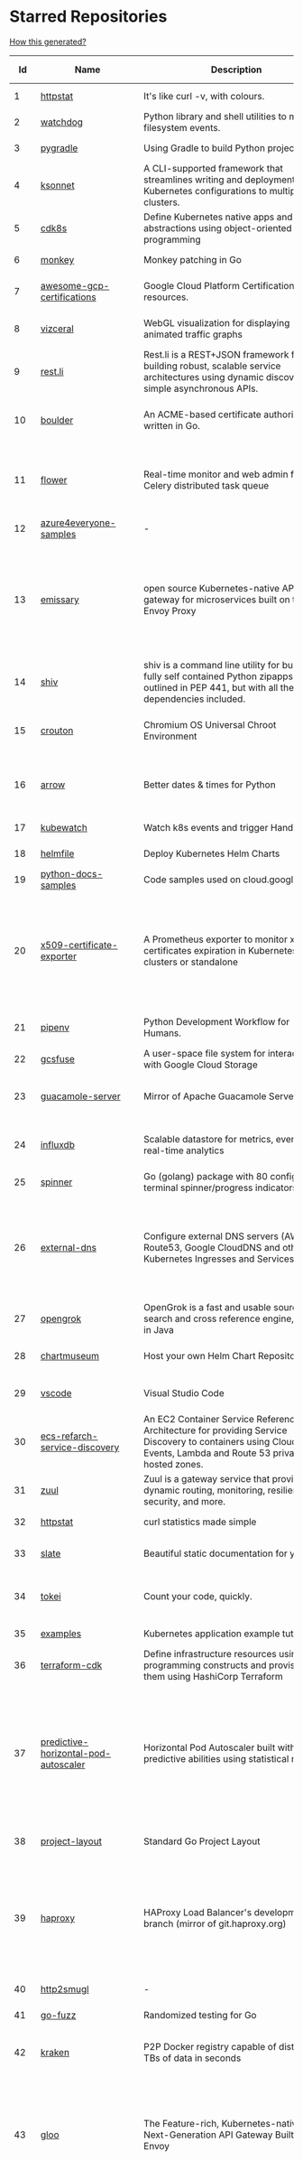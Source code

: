 # Starred Repositories  

[How this generated?](../master/USAGE.md)  

| Id 			| Name			| Description | Star Counts | Topics/Tags   | Last Updated 	|  
| ----------- | ----------- 	| ----------- | ----------- | ----------- 	| -----------   |  
|1|[httpstat](https://github.com/davecheney/httpstat.git)|It's like curl -v, with colours. |5808||10-10-2021|  
|2|[watchdog](https://github.com/gorakhargosh/watchdog.git)|Python library and shell utilities to monitor filesystem events.|5000||1-10-2021|  
|3|[pygradle](https://github.com/linkedin/pygradle.git)|Using Gradle to build Python projects|543|gradle, python, linkedin|3-3-2020|  
|4|[ksonnet](https://github.com/ksonnet/ksonnet.git)|A CLI-supported framework that streamlines writing and deployment of Kubernetes configurations to multiple clusters.|1149||5-2-2019|  
|5|[cdk8s](https://github.com/cdk8s-team/cdk8s.git)|Define Kubernetes native apps and abstractions using object-oriented programming|2625||27-10-2021|  
|6|[monkey](https://github.com/bouk/monkey.git)|Monkey patching in Go|2634||9-12-2019|  
|7|[awesome-gcp-certifications](https://github.com/sathishvj/awesome-gcp-certifications.git)|Google Cloud Platform Certification resources.|2014|google-cloud-platform, certification, gcp, cloud|12-10-2021|  
|8|[vizceral](https://github.com/Netflix/vizceral.git)|WebGL visualization for displaying animated traffic graphs|3860|graph, traffic, visualization, webgl, monitoring|20-7-2019|  
|9|[rest.li](https://github.com/linkedin/rest.li.git)|Rest.li is a REST+JSON framework for building robust, scalable service architectures using dynamic discovery and simple asynchronous APIs.|2154||27-10-2021|  
|10|[boulder](https://github.com/letsencrypt/boulder.git)|An ACME-based certificate authority, written in Go. |4037|boulder, go, acme, certificate-authority, tls, lets-encrypt, ca, pki, rfc8555|26-10-2021|  
|11|[flower](https://github.com/mher/flower.git)|Real-time monitor and web admin for Celery distributed task queue|4982|celery, task-queue, monitoring, administration, workers, rabbitmq, redis, python, asynchronous|19-10-2021|  
|12|[azure4everyone-samples](https://github.com/MarczakIO/azure4everyone-samples.git)|-|138||5-1-2021|  
|13|[emissary](https://github.com/emissary-ingress/emissary.git)|open source Kubernetes-native API gateway for microservices built on the Envoy Proxy|3521|ambassador, kubernetes, gateway-api, microservice, cloud-native, api-gateway, docker, api-management, kubernetes-ingress, envoy-proxy, envoy, kubernetes-annotations|20-10-2021|  
|14|[shiv](https://github.com/linkedin/shiv.git)|shiv is a command line utility for building fully self contained Python zipapps as outlined in PEP 441, but with all their dependencies included.|1261||12-10-2021|  
|15|[crouton](https://github.com/dnschneid/crouton.git)|Chromium OS Universal Chroot Environment|7887|chroot, shell, crouton, minecraft, ubuntu, debian, kali, linux, chromeos|8-9-2021|  
|16|[arrow](https://github.com/arrow-py/arrow.git)|Better dates & times for Python|7628|python, arrow, datetime, date, time, timestamp, timezones, hacktoberfest|24-10-2021|  
|17|[kubewatch](https://github.com/bitnami-labs/kubewatch.git)|Watch k8s events and trigger Handlers|2208|golang, kubernetes, slack|10-9-2020|  
|18|[helmfile](https://github.com/roboll/helmfile.git)|Deploy Kubernetes Helm Charts|3450|kubernetes, helm, chart|21-10-2021|  
|19|[python-docs-samples](https://github.com/GoogleCloudPlatform/python-docs-samples.git)|Code samples used on cloud.google.com|5261|python, samples|26-10-2021|  
|20|[x509-certificate-exporter](https://github.com/enix/x509-certificate-exporter.git)|A Prometheus exporter to monitor x509 certificates expiration in Kubernetes clusters or standalone|121|prometheus-exporter, kubernetes, monitoring-tool, certificates, expiration-monitoring, dashboard, grafana-dashboard, certificates-focusing, alert|8-10-2021|  
|21|[pipenv](https://github.com/pypa/pipenv.git)| Python Development Workflow for Humans.|22388|pip, python, packaging, virtualenv, pipfile|31-8-2021|  
|22|[gcsfuse](https://github.com/GoogleCloudPlatform/gcsfuse.git)|A user-space file system for interacting with Google Cloud Storage|1351||16-10-2021|  
|23|[guacamole-server](https://github.com/apache/guacamole-server.git)|Mirror of Apache Guacamole Server|1837|guacamole, c, network-client, java, network-server, javascript|10-9-2021|  
|24|[influxdb](https://github.com/influxdata/influxdb.git)|Scalable datastore for metrics, events, and real-time analytics|22282|influxdb, monitoring, database, time-series, metrics, go, react|26-10-2021|  
|25|[spinner](https://github.com/briandowns/spinner.git)|Go (golang) package with 80 configurable terminal spinner/progress indicators.|1598|go, golang, spinner, statusbar, cli, terminal|21-6-2021|  
|26|[external-dns](https://github.com/kubernetes-sigs/external-dns.git)|Configure external DNS servers (AWS Route53, Google CloudDNS and others) for Kubernetes Ingresses and Services|4591|dns, kubernetes, route53, aws, clouddns, gcp, ingress, k8s-sig-network, dns-record, dns-providers, external-dns, dns-controller, dns-servers|26-10-2021|  
|27|[opengrok](https://github.com/oracle/opengrok.git)|OpenGrok is a fast and usable source code search and cross reference engine, written in Java|3414|opengrok, java, source, code, search, engine|20-10-2021|  
|28|[chartmuseum](https://github.com/helm/chartmuseum.git)|Host your own Helm Chart Repository|2592|helm, charts, kubernetes, chartmuseum|30-9-2021|  
|29|[vscode](https://github.com/microsoft/vscode.git)|Visual Studio Code|123103|editor, electron, visual-studio-code, typescript, microsoft|27-10-2021|  
|30|[ecs-refarch-service-discovery](https://github.com/awslabs/ecs-refarch-service-discovery.git)|An EC2 Container Service Reference Architecture for providing Service Discovery to containers using CloudWatch Events, Lambda and Route 53 private hosted zones. |437||25-7-2016|  
|31|[zuul](https://github.com/Netflix/zuul.git)|Zuul is a gateway service that provides dynamic routing, monitoring, resiliency, security, and more.|11434||20-10-2021|  
|32|[httpstat](https://github.com/reorx/httpstat.git)|curl statistics made simple|4949|curl, cli, python, http, visualization|24-12-2020|  
|33|[slate](https://github.com/slatedocs/slate.git)|Beautiful static documentation for your API|33270|slate, api-documentation, api, static-site-generator|27-8-2021|  
|34|[tokei](https://github.com/XAMPPRocky/tokei.git)|Count your code, quickly.|5531|tokei, cloc, badge, rust, windows, linux, macos, statistics, code, cli|24-9-2021|  
|35|[examples](https://github.com/kubernetes/examples.git)|Kubernetes application example tutorials|4506||9-6-2021|  
|36|[terraform-cdk](https://github.com/hashicorp/terraform-cdk.git)|Define infrastructure resources using programming constructs and provision them using HashiCorp Terraform|2794|terraform, cdk, cdktf|21-10-2021|  
|37|[predictive-horizontal-pod-autoscaler](https://github.com/jthomperoo/predictive-horizontal-pod-autoscaler.git)|Horizontal Pod Autoscaler built with predictive abilities using statistical models|156|predictive-analytics, kubernetes, autoscaler, cpa, custompodautoscaler, custom-pod-autoscaler, horizontal-pod-autoscaler, predictions, statistical-models, replicas, autoscaling, hacktoberfest|31-8-2021|  
|38|[project-layout](https://github.com/golang-standards/project-layout.git)|Standard Go Project Layout|27209|go, golang, project-template, standards, project-structure|22-8-2021|  
|39|[haproxy](https://github.com/haproxy/haproxy.git)|HAProxy Load Balancer's development branch (mirror of git.haproxy.org)|2349|haproxy, load-balancer, reverse-proxy, proxy, http, http2, cache, fastcgi, high-availability, https, ipv6, proxy-protocol, ddos-mitigation, tls13, high-performance, caching|27-10-2021|  
|40|[http2smugl](https://github.com/neex/http2smugl.git)|-|324||27-9-2021|  
|41|[go-fuzz](https://github.com/dvyukov/go-fuzz.git)|Randomized testing for Go|4167|fuzzing, testing, go|14-9-2021|  
|42|[kraken](https://github.com/uber/kraken.git)|P2P Docker registry capable of distributing TBs of data in seconds|4763|docker, docker-registry, container, docker-image, p2p, bittorrent|12-1-2021|  
|43|[gloo](https://github.com/solo-io/gloo.git)|The Feature-rich, Kubernetes-native, Next-Generation API Gateway Built on Envoy|3169|gloo, envoy, api-gateway, serverless, api-management, kubernetes, kubernetes-ingress-controller, microservices, hybrid-apps, legacy-apps, grpc, cloud-native, envoy-proxy|25-10-2021|  
|44|[wtfpython](https://github.com/satwikkansal/wtfpython.git)|What the f*ck Python? 😱|27485|python, wats, snippets, wtf, gotchas, documentation, pitfalls, interview-questions, python-interview-questions|9-8-2021|  
|45|[minikube](https://github.com/kubernetes/minikube.git)|Run Kubernetes locally|22192|minikube, kubernetes, cluster, containers, go, cncf|27-10-2021|  
|46|[kubectx](https://github.com/ahmetb/kubectx.git)|Faster way to switch between clusters and namespaces in kubectl|11558|kubernetes, kubectl, kubectl-plugins, kubernetes-clusters|21-10-2021|  
|47|[hubot-slack](https://github.com/slackapi/hubot-slack.git)|Slack Developer Kit for Hubot|2259|hubot-adapter, hubot, coffeescript, slack, slack-app, bot|25-8-2021|  
|48|[go-restful](https://github.com/emicklei/go-restful.git)|package for building REST-style Web Services using Go|4271|rest, go, customizable, routing, openapi|4-10-2021|  
|49|[terraformer](https://github.com/GoogleCloudPlatform/terraformer.git)|CLI tool to generate terraform files from existing infrastructure (reverse Terraform). Infrastructure to Code|5971|cloud, terraform, terraform-configurations, gcp, google-cloud, hcl, golang, infrastructure-as-code, aws, kubernetes|27-10-2021|  
|50|[kubernetes-network-policy-recipes](https://github.com/ahmetb/kubernetes-network-policy-recipes.git)|Example recipes for Kubernetes Network Policies that you can just copy paste|3534|kubernetes, networking, security|18-10-2021|  
|51|[sdkman-cli](https://github.com/sdkman/sdkman-cli.git)|The SDKMAN! Command Line Interface|4273||26-10-2021|  
|52|[benten](https://github.com/intuit/benten.git)|Chatbot Development Framework (with Slack integration for Jira and Jenkins)|124||31-3-2021|  
|53|[diagrams](https://github.com/mingrammer/diagrams.git)|:art: Diagram as Code for prototyping cloud system architectures|15352|diagram, diagram-as-code, architecture, graphviz|21-8-2021|  
|54|[kafka-monitor](https://github.com/linkedin/kafka-monitor.git)|Xinfra Monitor monitors the availability of Kafka clusters by producing synthetic workloads using end-to-end pipelines to obtain derived vital statistics - E2E latency, service produce/consume availability, offsets commit availability & latency, message loss rate and more.|1803|kafka-monitor, kafka-cluster, monitor-topic, partition, broker, partition-count, leader, latency, cluster, metrics, kmf, kafka-broker, xinfra-monitor, monitor-single-clusters, reassigns-partition, jmx-metrics, clusters, xinfra, monitor, topic|19-8-2021|  
|55|[kubetools](https://github.com/collabnix/kubetools.git)|Kubetools - Curated List of Kubernetes Tools|319|hacktoberfest, hacktoberfest2020, kubernetes, helm, helmpack, helmcharts, jenkins, iot, monitoring, monitoring-tool, prometheus, thanos, grafana, kubernetes-clusters, kubernetes-operational, kubernetes-resource, k8s-cluster, kubernetes-cli|25-10-2021|  
|56|[stern](https://github.com/wercker/stern.git)|⎈ Multi pod and container log tailing for Kubernetes|5465|kubernetes, tail, devops, logging, debugging|5-7-2019|  
|57|[terraform-switcher](https://github.com/warrensbox/terraform-switcher.git)|A command line tool to switch between different versions of terraform  (install with homebrew and more)|747|terraform, go|13-9-2021|  
|58|[autoscaler](https://github.com/kubernetes/autoscaler.git)|Autoscaling components for Kubernetes|4850||26-10-2021|  
|59|[django-health-check](https://github.com/KristianOellegaard/django-health-check.git)|a pluggable app that runs a full check on the deployment, using a number of plugins to check e.g. database, queue server, celery processes, etc.|729||19-4-2021|  
|60|[ssl-cert-check](https://github.com/Matty9191/ssl-cert-check.git)|Send notifications when SSL certificates are about to expire.|496||29-9-2021|  
|61|[jsonnet](https://github.com/google/jsonnet.git)|Jsonnet - The data templating language|5153|jsonnet, configuration, config, functional, json|15-10-2021|  
|62|[cloud-custodian](https://github.com/cloud-custodian/cloud-custodian.git)|Rules engine for cloud security, cost optimization, and governance, DSL in yaml for policies to query, filter, and take actions on resources|3858|aws, compliance, cloud, rules-engine, cloud-computing, management, serverless, lambda, gcp, azure|25-10-2021|  
|63|[envoy](https://github.com/envoyproxy/envoy.git)|Cloud-native high-performance edge/middle/service proxy|18209|cats, rocket-ships, cars, more-cats, cats-over-dogs, nanoservices, corgis, cncf|27-10-2021|  
|64|[trafficserver](https://github.com/apache/trafficserver.git)|Apache Traffic Server™ is a fast, scalable and extensible HTTP/1.1 and HTTP/2 compliant caching proxy server.|1364|proxy, cdn, cache, apache, hacktoberfest|26-10-2021|  
|65|[ohmyzsh](https://github.com/ohmyzsh/ohmyzsh.git)|🙃   A delightful community-driven (with 1900+ contributors) framework for managing your zsh configuration. Includes 300+ optional plugins (rails, git, macOS, hub, docker, homebrew, node, php, python, etc), 140+ themes to spice up your morning, and an auto-update tool so that makes it easy to keep up with the latest updates from the community.|135226|shell, zsh-configuration, theme, terminal, productivity, hacktoberfest, zsh, cli, cli-app, themes, plugins, plugin-framework|27-10-2021|  
|66|[google-api-python-client](https://github.com/googleapis/google-api-python-client.git)|🐍 The official Python client library for Google's discovery based APIs.|5161||26-10-2021|  
|67|[octodns](https://github.com/octodns/octodns.git)|Tools for managing DNS across multiple providers|2057|dns, workflow, infrastructure-as-code|26-10-2021|  
|68|[nativefier](https://github.com/nativefier/nativefier.git)|Make any web page a desktop application|28808|nodejs, electron, linux, windows, macos, desktop-application|4-10-2021|  
|69|[machine](https://github.com/docker/machine.git)|Machine management for a container-centric world|6461||2-9-2019|  
|70|[aws-eks-best-practices](https://github.com/aws/aws-eks-best-practices.git)|A best practices guide for day 2 operations, including operational excellence, security, reliability, performance efficiency, and cost optimization.|685||20-10-2021|  
|71|[sealed-secrets](https://github.com/bitnami-labs/sealed-secrets.git)|A Kubernetes controller and tool for one-way encrypted Secrets|3968|kubernetes, kubernetes-secrets, devops-workflow, encrypt-secrets, gitops|12-5-2021|  
|72|[python-container](https://github.com/googleapis/python-container.git)|-|23||25-10-2021|  
|73|[pyenv](https://github.com/pyenv/pyenv.git)|Simple Python version management|24983|hacktoberfest|27-10-2021|  
|74|[iris](https://github.com/linkedin/iris.git)|Iris is a highly configurable and flexible service for paging and messaging.|634|paging, escalation, messaging, automation|13-9-2021|  
|75|[strimzi-kafka-operator](https://github.com/strimzi/strimzi-kafka-operator.git)|Apache Kafka running on Kubernetes|2731|kafka, kubernetes, openshift, docker, messaging, enmasse, kafka-connect, kafka-streams, data-streaming, data-stream, data-streams, kubernetes-operator, kubernetes-controller, hacktoberfest|26-10-2021|  
|76|[flask-celery-example](https://github.com/miguelgrinberg/flask-celery-example.git)|This repository contains the example code for my blog article Using Celery with Flask.|999||12-9-2021|  
|77|[kustomize](https://github.com/kubernetes-sigs/kustomize.git)|Customization of kubernetes YAML configurations|7700|k8s-sig-cli, hacktoberfest|25-10-2021|  
|78|[flux](https://github.com/fluxcd/flux.git)|Successor: https://github.com/fluxcd/flux2 — The GitOps Kubernetes operator|6634|kubernetes, gitops, continuous-deployment, continuous-delivery, helm, kustomize, monitoring|10-9-2021|  
|79|[falcon](https://github.com/falconry/falcon.git)|The no-nonsense REST API and microservices framework for Python developers, with a focus on reliability, correctness, and performance at scale.|8608|python, framework, rest, microservices, web, api, http, hacktoberfest, hacktoberfest2021|26-10-2021|  
|80|[Reloader](https://github.com/stakater/Reloader.git)|A Kubernetes controller to watch changes in ConfigMap and Secrets and do rolling upgrades on Pods with their associated Deployment, StatefulSet, DaemonSet and DeploymentConfig – [✩Star] if you're using it!|2683|kubernetes, openshift, configmap, secrets, pods, deployments, daemonset, statefulsets, k8s, watch-changes, deploymentconfigs|12-10-2021|  
|81|[octant](https://github.com/vmware-tanzu/octant.git)|Highly extensible platform for developers to better understand the complexity of Kubernetes clusters.|5540|golang, octant, kubernetes-clusters, go, kubernetes|23-10-2021|  
|82|[schema](https://github.com/keleshev/schema.git)|Schema validation just got Pythonic|2454|||  
|83|[nprogress](https://github.com/rstacruz/nprogress.git)|For slim progress bars like on YouTube, Medium, etc|23512||19-4-2020|  
|84|[og-aws](https://github.com/open-guides/og-aws.git)|📙 Amazon Web Services — a practical guide|30271|||  
|85|[pi-hole](https://github.com/pi-hole/pi-hole.git)|A black hole for Internet advertisements|33077|pi-hole, ad-blocker, shell, blocker, raspberry-pi, cloud, dnsmasq, dhcp, dhcp-server, dns-server, dashboard, hacktoberfest||  
|86|[GolangTraining](https://github.com/GoesToEleven/GolangTraining.git)|Training for Golang (go language)|7714||4-12-2018|  
|87|[flamethrower](https://github.com/DNS-OARC/flamethrower.git)|a DNS performance and functional testing utility supporting UDP, TCP, DoT and DoH (by @ns1labs)|238|dns, performance, functional-testing||  
|88|[fortio](https://github.com/fortio/fortio.git)|Fortio load testing library, command line tool, advanced echo server and web UI in go (golang). Allows to specify a set query-per-second load and record latency histograms and other useful stats.|2126|golang, golang-library, golang-application, performance, performance-testing, performance-visualization, http, grpc, proxy, go||  
|89|[ngrok](https://github.com/inconshreveable/ngrok.git)|Introspected tunnels to localhost|20937||31-5-2016|  
|90|[GoCasts](https://github.com/StephenGrider/GoCasts.git)|Companion Repo to https://www.udemy.com/go-the-complete-developers-guide/|1429|||  
|91|[wrk2](https://github.com/giltene/wrk2.git)|A constant throughput, correct latency recording variant of wrk|3224||24-9-2019|  
|92|[wrk](https://github.com/wg/wrk.git)|Modern HTTP benchmarking tool|30435||7-2-2021|  
|93|[managers-playbook](https://github.com/ksindi/managers-playbook.git)|:book: Heuristics for effective management|4443|management, one-on-ones, feedback, advice, coaching, meetings, decision-making|3-8-2021|  
|94|[caddy](https://github.com/caddyserver/caddy.git)|Fast, multi-platform web server with automatic HTTPS|35031|go, web-server, caddyfile, http, http-server, reverse-proxy, https, tls, automatic-https, privacy, security||  
|95|[checkov](https://github.com/bridgecrewio/checkov.git)|Prevent cloud misconfigurations during build-time for Terraform, Cloudformation, Kubernetes, Serverless framework and other infrastructure-as-code-languages with Checkov by Bridgecrew.|3373|terraform, static-analysis, aws, gcp, azure, aws-security, azure-security, gcp-security, cloudformation, scans, compliance, kubernetes, kubernetes-security, devsecops, helm-charts, policy-as-code, infrastructure-as-code, devops, terraform-security, hacktoberfest|27-10-2021|  
|96|[cheatsheets.pdf](https://github.com/qg0/cheatsheets.pdf.git)|📚 Various cheatsheets in PDF|186|pandas, keras, python, django, deep-learning, scikit-learn, skipy, numpy, python3, django-framework, r, jupyter, jython, ipython, cheatsheet, apache-spark, cheat-sheets, cheatsheets, jquery, php||  
|97|[ansible](https://github.com/ansible/ansible.git)|Ansible is a radically simple IT automation platform that makes your applications and systems easier to deploy and maintain. Automate everything from code deployment to network configuration to cloud management, in a language that approaches plain English, using SSH, with no agents to install on remote systems. https://docs.ansible.com.|50477|python, ansible, hacktoberfest||  
|98|[design-patterns-for-humans](https://github.com/kamranahmedse/design-patterns-for-humans.git)|An ultra-simplified explanation to design patterns|32028|design-patterns, architecture, software-engineering, engineering, principles, computer-science||  
|99|[jq](https://github.com/stedolan/jq.git)|Command-line JSON processor|20508||24-10-2021|  
|100|[drawio](https://github.com/jgraph/drawio.git)|Source to app.diagrams.net|26110|||  
|101|[admiral](https://github.com/istio-ecosystem/admiral.git)|Admiral provides automatic configuration generation, syncing and service discovery for multicluster Istio service mesh|391|admiral, service-mesh, istio, k8s, multi-cluster, automation, configuration, service-discovery, multicluster, microservices, clusters||  
|102|[argo-workflows](https://github.com/argoproj/argo-workflows.git)|Workflow engine for Kubernetes|9518|workflow, kubernetes, argo, dag, knative, airflow, machine-learning, argo-workflows, workflow-engine, hacktoberfest, cloud-native, cncf, k8s||  
|103|[leveldb](https://github.com/google/leveldb.git)|LevelDB is a fast key-value storage library written at Google that provides an ordered mapping from string keys to string values.|26802|||  
|104|[marathon](https://github.com/mesosphere/marathon.git)|Deploy and manage containers (including Docker) on top of Apache Mesos at scale.|4032|dcos-orchestration-guild, dcos|27-7-2021|  
|105|[terraform-course](https://github.com/wardviaene/terraform-course.git)|Course files for my Udemy course about Terraform|1146|||  
|106|[kubernetes-external-secrets](https://github.com/external-secrets/kubernetes-external-secrets.git)|Integrate external secret management systems with Kubernetes|2293|kubernetes, secrets-management, aws, aws-secrets-manager, vault, hashicorp, kubernetes-external-secrets, secrets-manager|26-10-2021|  
|107|[boundary](https://github.com/hashicorp/boundary.git)|Boundary enables identity-based access management for dynamic infrastructure. |3021|hashicorp, security, zero-trust, hacktoberfest|26-10-2021|  
|108|[django](https://github.com/django/django.git)|The Web framework for perfectionists with deadlines.|60392|python, django, web, framework, orm, templates, models, views, apps, hacktoberfest|27-10-2021|  
|109|[pulumi](https://github.com/pulumi/pulumi.git)|Pulumi - Modern Infrastructure as Code. Any cloud, any language 🚀|10310|infrastructure-as-code, serverless, containers, aws, azure, gcp, kubernetes, cloud, cloud-computing, iac, csharp, typescript, javascript, golang, go, dotnet, fsharp, python|27-10-2021|  
|110|[python](https://github.com/kubernetes-client/python.git)|Official Python client library for kubernetes|4166|kubernetes, client-python, k8s, library, k8s-sig-api-machinery|26-10-2021|  
|111|[professional-services](https://github.com/GoogleCloudPlatform/professional-services.git)|Common solutions and tools developed by Google Cloud's Professional Services team|1873|google-cloud-platform, google-cloud-dataflow, google-cloud-ml, google-cloud-compute, gke, bigquery, solutions, tools, examples|21-10-2021|  
|112|[onedev](https://github.com/theonedev/onedev.git)|Super Easy All-In-One DevOps Platform|4737|git, devops, docker, kubernetes, continuous-integration, continuous-deployment, issue-tracker|25-10-2021|  
|113|[awesome-macos-command-line](https://github.com/herrbischoff/awesome-macos-command-line.git)|Use your macOS terminal shell to do awesome things.|25602|macos, macosx, shell, terminal, awesome-list, awesome, list|2-9-2021|  
|114|[discourse](https://github.com/discourse/discourse.git)|A platform for community discussion. Free, open, simple.|34313|discourse, javascript, rails, ruby, ember, forum, postgresql||  
|115|[awesome-awesomeness](https://github.com/bayandin/awesome-awesomeness.git)|A curated list of awesome awesomeness|28159|||  
|116|[kube2iam](https://github.com/jtblin/kube2iam.git)|kube2iam  provides different AWS IAM roles for pods running on Kubernetes|1747|kubernetes, aws||  
|117|[PayloadsAllTheThings](https://github.com/swisskyrepo/PayloadsAllTheThings.git)|A list of useful payloads and bypass for Web Application Security and Pentest/CTF|31464|pentest, payload, bypass, web-application, hacking, vulnerability, bounty, methodology, privilege-escalation, penetration-testing, cheatsheet, security, enumeration, bugbounty, redteam, payloads, hacktoberfest||  
|118|[mkcert](https://github.com/FiloSottile/mkcert.git)|A simple zero-config tool to make locally trusted development certificates with any names you'd like.|32385|||  
|119|[blockly](https://github.com/google/blockly.git)|The web-based visual programming editor.|9698||20-10-2021|  
|120|[docker-cheat-sheet](https://github.com/wsargent/docker-cheat-sheet.git)|Docker Cheat Sheet|20384|||  
|121|[terminals-are-sexy](https://github.com/k4m4/terminals-are-sexy.git)|💥 A curated list of Terminal frameworks, plugins & resources for CLI lovers.|10153|||  
|122|[pipeline](https://github.com/tektoncd/pipeline.git)|A cloud-native Pipeline resource.|6593|||  
|123|[fish-shell](https://github.com/fish-shell/fish-shell.git)|The user-friendly command line shell.|17571||27-10-2021|  
|124|[labs](https://github.com/docker/labs.git)|This is a collection of tutorials for learning how to use Docker with various tools. Contributions welcome.|10298|||  
|125|[system-design-interview](https://github.com/checkcheckzz/system-design-interview.git)|System design interview for IT companies|16020||23-12-2020|  
|126|[papers-we-love](https://github.com/papers-we-love/papers-we-love.git)|Papers from the computer science community to read and discuss.|49827||11-10-2021|  
|127|[geeksforgeeks.pdf](https://github.com/dufferzafar/geeksforgeeks.pdf.git)|Topic wise PDFs of Geeks for Geeks articles. (Last updated in October 2018)|486|||  
|128|[badges](https://github.com/Naereen/badges.git)|:pencil: Markdown code for lots of small badges :ribbon: :pushpin: (shields.io, forthebadge.com etc) :sunglasses:. Contributions are welcome! Please add yours!|2882||28-9-2021|  
|129|[etcd](https://github.com/etcd-io/etcd.git)|Distributed reliable key-value store for the most critical data of a distributed system|37650|||  
|130|[goreleaser](https://github.com/goreleaser/goreleaser.git)|Deliver Go binaries as fast and easily as possible|8928|||  
|131|[echo](https://github.com/labstack/echo.git)|High performance, minimalist Go web framework|20976||15-10-2021|  
|132|[learnopencv](https://github.com/spmallick/learnopencv.git)|Learn OpenCV  : C++ and Python Examples|15023|||  
|133|[kubernetes-the-hard-way](https://github.com/kelseyhightower/kubernetes-the-hard-way.git)|Bootstrap Kubernetes the hard way on Google Cloud Platform. No scripts.|28753||2-5-2021|  
|134|[coreutils](https://github.com/uutils/coreutils.git)|Cross-platform Rust rewrite of the GNU coreutils|9044|||  
|135|[prometheus](https://github.com/prometheus/prometheus.git)|The Prometheus monitoring system and time series database.|39304||27-10-2021|  
|136|[minio](https://github.com/minio/minio.git)|High Performance, Kubernetes Native Object Storage|29772|||  
|137|[nuclei](https://github.com/projectdiscovery/nuclei.git)|Fast and customizable vulnerability scanner based on simple YAML based DSL.|5585|||  
|138|[alpha_vantage](https://github.com/RomelTorres/alpha_vantage.git)|A python wrapper for Alpha Vantage API for financial data.|3519|||  
|139|[awless](https://github.com/wallix/awless.git)|A Mighty CLI for AWS|4813||10-12-2018|  
|140|[ace](https://github.com/ajaxorg/ace.git)|Ace (Ajax.org Cloud9 Editor)|23723||9-10-2021|  
|141|[echarts](https://github.com/apache/echarts.git)|Apache ECharts is a powerful, interactive charting and data visualization library for browser|48478||27-10-2021|  
|142|[chaosmonkey](https://github.com/Netflix/chaosmonkey.git)|Chaos Monkey is a resiliency tool that helps applications tolerate random instance failures.|11371|||  
|143|[python-patterns](https://github.com/faif/python-patterns.git)|A collection of design patterns/idioms in Python|29489|python, idioms, design-patterns|7-7-2021|  
|144|[awesome-algorithms](https://github.com/tayllan/awesome-algorithms.git)|A curated list of awesome places to learn and/or practice algorithms.|10324||7-7-2021|  
|145|[30-Days-of-Code](https://github.com/xeoneux/30-Days-of-Code.git)|👨‍💻 30 Days of Code by HackerRank Solutions in C++, C#, F#, Go, Java, JavaScript, Python, Ruby, Swift & TypeScript. PRs Welcome! 😄|604|hackerrank, java, swift, python, csharp, fsharp, cplusplus, solutions, 30, days, of, code, typescript, go, ruby, kotlin, javascript|17-8-2021|  
|146|[linkedin-skill-assessments-quizzes](https://github.com/Ebazhanov/linkedin-skill-assessments-quizzes.git)|Full reference of LinkedIn answers 2021 for skill assessments, LinkedIn test, questions and answers (aws-lambda, rest-api, javascript, react, git, html, jquery, mongodb, java, Go, python, machine-learning, power-point) linkedin excel test lösungen, linkedin machine learning test|6186|linkedin, quiz-questions, answers, assessment, quiz, linkedin-questions, free, hacktoberfest, hacktoberfest2020, exam, skills, stargazers, hacktoberfest2021, golang||  
|147|[awesome-sanic](https://github.com/mekicha/awesome-sanic.git)|A curated list of awesome Sanic resources and extensions|486||14-7-2021|  
|148|[driftctl](https://github.com/cloudskiff/driftctl.git)|Detect, track and alert on infrastructure drift|1600|infrastructure-drift, iac, terraform, aws, drift, infrastructure-as-code, hacktoberfest|27-10-2021|  
|149|[cost-model](https://github.com/kubecost/cost-model.git)|Cross-cloud cost allocation models for Kubernetes workloads|1602|kubernetes, kubecost|26-10-2021|  
|150|[resume-cli](https://github.com/jsonresume/resume-cli.git)|CLI tool to easily setup a new resume 📑|3944|cli, javascript, resume, json|19-6-2021|  
|151|[troposphere](https://github.com/cloudtools/troposphere.git)|troposphere - Python library to create AWS CloudFormation descriptions|4573|aws-cloudformation, cloudformation, python, python3|26-10-2021|  
|152|[nocode](https://github.com/kelseyhightower/nocode.git)|The best way to write secure and reliable applications. Write nothing; deploy nowhere.|49240||21-1-2020|  
|153|[python-slack-sdk](https://github.com/slackapi/python-slack-sdk.git)|Slack Developer Kit for Python|3268|python, slack, slackapi, asyncio, aiohttp-client, aiohttp, websockets, websocket, websocket-client, socket-mode|21-10-2021|  
|154|[k8s-conformance](https://github.com/cncf/k8s-conformance.git)|🧪CNCF K8s Conformance Working Group|614|cncf, kubernetes, conformance|20-10-2021|  
|155|[golang-web-dev](https://github.com/GoesToEleven/golang-web-dev.git)|-|2795||13-12-2019|  
|156|[protobuf](https://github.com/protocolbuffers/protobuf.git)|Protocol Buffers - Google's data interchange format|51361|protobuf, protocol-buffers, protocol-compiler, protobuf-runtime, protoc, serialization, marshalling, rpc|26-10-2021|  
|157|[awesome-python-applications](https://github.com/mahmoud/awesome-python-applications.git)|💿 Free software that works great, and also happens to be open-source Python. |13146|python, application, video, audio, graphics, gui, productivity, education, science, game||  
|158|[terraform-multi-account](https://github.com/inovex/terraform-multi-account.git)|Some example how toadress multiple aws accounts with Terraform|20||12-6-2018|  
|159|[go-leetcode](https://github.com/austingebauer/go-leetcode.git)|A collection of 100+ popular LeetCode problems solved in Go.|1671||10-3-2021|  
|160|[pre-commit-terraform](https://github.com/antonbabenko/pre-commit-terraform.git)|pre-commit git hooks to take care of Terraform configurations|1294|git-hooks, terraform, code-style, hooks, pre-commit, automation|26-10-2021|  
|161|[terratest](https://github.com/gruntwork-io/terratest.git)| Terratest is a Go library that makes it easier to write automated tests for your infrastructure code.|5675|devops, testing, testing-library, aws, terraform, packer, docker, golang|12-10-2021|  
|162|[awesome-sre](https://github.com/dastergon/awesome-sre.git)|A curated list of Site Reliability and Production Engineering resources.|7503|site-reliability-engineering, production, availability, monitoring, post-mortem, reliability-engineering, capacity-planning, service-level-agreement, scalability, reliability, alerting, on-call, site-reliability, postmortem, incident-response, sre, awesome, awesome-list, devops, list|25-9-2021|  
|163|[terraform-best-practices](https://github.com/antonbabenko/terraform-best-practices.git)|Terraform best practices (constantly updating)|1094|terraform, terraform-configurations, best-practices, free, terraform-modules|13-10-2021|  
|164|[rich](https://github.com/willmcgugan/rich.git)|Rich is a Python library for rich text and beautiful formatting in the terminal.|30476|python, python3, python-library, terminal, terminal-color, markdown, tables, syntax-highlighting, ansi-colors, progress-bar-python, progress-bar, traceback, rich, tracebacks-rich, emoji|16-10-2021|  
|165|[cli](https://github.com/cli/cli.git)|GitHub’s official command line tool|25993|github-api-v4, cli, git, golang, hacktoberfest|25-10-2021|  
|166|[brackets](https://github.com/adobe/brackets.git)|An open source code editor for the web, written in JavaScript, HTML and CSS.|33734||18-3-2021|  
|167|[argo-rollouts](https://github.com/argoproj/argo-rollouts.git)|Progressive Delivery for Kubernetes|1173|gitops, canary, bluegreen, kubernetes, argoproj, deployments, experiments, argo-rollouts, progressive-delivery|26-10-2021|  
|168|[vscode-debug-visualizer](https://github.com/hediet/vscode-debug-visualizer.git)|An extension for VS Code that visualizes data during debugging.|7057|vscode-extension, hacktoberfest, visualization|19-8-2021|  
|169|[engineering-blogs](https://github.com/kilimchoi/engineering-blogs.git)|A curated list of engineering blogs|20435|engineering-blogs, tech, programming-blogs, software-development, lists|2-7-2021|  
|170|[hub](https://github.com/github/hub.git)|A command-line tool that makes git easier to use with GitHub.|21312|go, homebrew, git, github-api, pull-request|4-9-2021|  
|171|[styleguide](https://github.com/google/styleguide.git)|Style guides for Google-originated open-source projects|29012|cpplint, styleguide, style-guide|20-10-2021|  
|172|[awesome-machine-learning](https://github.com/josephmisiti/awesome-machine-learning.git)|A curated list of awesome Machine Learning frameworks, libraries and software.|51683||19-10-2021|  
|173|[free-for-dev](https://github.com/ripienaar/free-for-dev.git)|A list of SaaS, PaaS and IaaS offerings that have free tiers of interest to devops and infradev|50123||27-10-2021|  
|174|[sre-interview-prep-guide](https://github.com/mxssl/sre-interview-prep-guide.git)|Site Reliability Engineer Interview Preparation Guide|2265|study, preparation, sre, sre-interview, interview-preparation, site-reliability-engineer|10-10-2021|  
|175|[mattermost-server](https://github.com/mattermost/mattermost-server.git)|Mattermost is an open source platform for secure collaboration across the entire software development lifecycle.|21258|collaboration, mattermost, golang, go, react, react-native, hacktoberfest|26-10-2021|  
|176|[markdown-here](https://github.com/adam-p/markdown-here.git)|Google Chrome, Firefox, and Thunderbird extension that lets you write email in Markdown and render it before sending.|53425||30-9-2018|  
|177|[argo-cd](https://github.com/argoproj/argo-cd.git)|Declarative continuous deployment for Kubernetes.|7380|argo, kubernetes, continuous-deployment, gitops, continuous-delivery, docker, cd, cicd, pipeline, devops, ci-cd, argo-cd, ksonnet, helm, hacktoberfest|26-10-2021|  
|178|[Python-for-Algorithms--Data-Structures--and-Interviews](https://github.com/jmportilla/Python-for-Algorithms--Data-Structures--and-Interviews.git)|Files for Udemy Course on Algorithms and Data Structures|1893||26-12-2017|  
|179|[the-book-of-secret-knowledge](https://github.com/trimstray/the-book-of-secret-knowledge.git)|A collection of inspiring lists, manuals, cheatsheets, blogs, hacks, one-liners, cli/web tools and more.|51099|awesome, awesome-list, lists, manuals, resources, howtos, hacks, search-engines, one-liners, cheatsheets, guidelines, sysops, devops, pentesters, security-researchers, linux, bsd, security, hacking|18-8-2021|  
|180|[awesome-courses](https://github.com/prakhar1989/awesome-courses.git)|:books: List of awesome university courses for learning Computer Science!|38382|computer-science, courses, awesome-list, awesome|2-12-2020|  
|181|[python-guide](https://github.com/realpython/python-guide.git)|Python best practices guidebook, written for humans. |23786|python, guide, book, kennethreitz|5-10-2021|  
|182|[sanic](https://github.com/sanic-org/sanic.git)|Async Python 3.7+ web server/framework   Build fast. Run fast.|15534|python, framework, asyncio, api-server, web, web-server, web-framework, asgi, sanic, hacktoberfest|27-10-2021|  
|183|[interactive-coding-challenges](https://github.com/donnemartin/interactive-coding-challenges.git)|120+ interactive Python coding interview challenges (algorithms and data structures).  Includes Anki flashcards.|23960|python, algorithm, data-structure, development, programming, coding, interview, interview-questions, interview-practice, competitive-programming|5-8-2020|  
|184|[FlameGraph](https://github.com/brendangregg/FlameGraph.git)|Stack trace visualizer|12028||31-8-2021|  
|185|[face_recognition](https://github.com/ageitgey/face_recognition.git)|The world's simplest facial recognition api for Python and the command line|41905|machine-learning, face-detection, face-recognition, python|14-6-2021|  
|186|[learn-regex](https://github.com/ziishaned/learn-regex.git)|Learn regex the easy way|39370||19-10-2021|  
|187|[awesome-vscode](https://github.com/viatsko/awesome-vscode.git)|🎨 A curated list of delightful VS Code packages and resources.|19461|visual-studio, vscode, vscode-theme, vscode-extension, awesome, awesome-list, list, visualstudio, visual-studio-code, visual-studio-code-extension, visual-studio-code-theme|3-7-2021|  
|188|[moby](https://github.com/moby/moby.git)|Moby Project - a collaborative project for the container ecosystem to assemble container-based systems|61416|docker, containers, go||  
|189|[http-api-design](https://github.com/interagent/http-api-design.git)|HTTP API design guide extracted from work on the Heroku Platform API|13504||10-9-2021|  
|190|[opencv-python](https://github.com/opencv/opencv-python.git)|Automated CI toolchain to produce precompiled opencv-python, opencv-python-headless, opencv-contrib-python and opencv-contrib-python-headless packages.|2285|opencv, python, wheel, python-3, opencv-python, opencv-contrib-python, precompiled, pypi, manylinux|20-10-2021|  
|191|[bat](https://github.com/sharkdp/bat.git)|A cat(1) clone with wings.|29975|command-line, tool, syntax-highlighting, git, terminal, cli, rust, hacktoberfest|26-10-2021|  
|192|[codebytere.github.io](https://github.com/codebytere/codebytere.github.io.git)|personal website|409||10-5-2021|  
|193|[realworld](https://github.com/gothinkster/realworld.git)|"The mother of all demo apps" — Exemplary fullstack Medium.com clone powered by React, Angular, Node, Django, and many more 🏅|60944|hacktoberfest|25-10-2021|  
|194|[terraform-provider-restapi](https://github.com/Mastercard/terraform-provider-restapi.git)|A terraform provider to manage objects in a RESTful API|522||6-9-2021|  
|195|[opencv](https://github.com/opencv/opencv.git)|Open Source Computer Vision Library|57511|opencv, c-plus-plus, computer-vision, deep-learning, image-processing|27-10-2021|  
|196|[sceptre](https://github.com/Sceptre/sceptre.git)|Build better AWS infrastructure|1254|aws, cloudformation, infrastructure, python, devops, cloud, sceptre|25-10-2021|  
|197|[cheat.sh](https://github.com/chubin/cheat.sh.git)|the only cheat sheet you need|27436|cheatsheet, curl, terminal, command-line, cli, examples, documentation, help, tldr, hacktoberfest2021|22-10-2021|  
|198|[hyper](https://github.com/vercel/hyper.git)|A terminal built on web technologies|37096|terminal, javascript, html, css, react, terminal-emulators, hyper, macos, linux|25-10-2021|  
|199|[every-programmer-should-know](https://github.com/mtdvio/every-programmer-should-know.git)|A collection of (mostly) technical things every software developer should know about|45358|cc-by, computer-science, educational, novice, collection|19-4-2021|  
|200|[mux](https://github.com/gorilla/mux.git)|A powerful HTTP router and URL matcher for building Go web servers with 🦍|15350|mux, go, gorilla, router, http, middleware|14-9-2021|  
|201|[python-cheatsheet](https://github.com/gto76/python-cheatsheet.git)|Comprehensive Python Cheatsheet|25479|cheatsheet, python, reference, python-cheatsheet||  
|202|[sops](https://github.com/mozilla/sops.git)|Simple and flexible tool for managing secrets|8448|security, secret-distribution, devops, aws, pgp, gcp, secret-management, azure, sops|8-4-2021|  
|203|[Gooey](https://github.com/chriskiehl/Gooey.git)|Turn (almost) any Python command line program into a full GUI application with one line|14968||12-6-2021|  
|204|[interviews](https://github.com/kdn251/interviews.git)|Everything you need to know to get the job.|54324|java, interview, interview-questions, interview-practice, interview-preparation, interview-prep, algorithm, algorithm-challenges, algorithms, algorithm-competitions, technical-coding-interview, leetcode, leetcode-solutions, leetcode-java, coding-interviews, coding-interview, coding-challenge, coding-challenges, leetcode-questions, interviews|6-6-2020|  
|205|[cert-manager](https://github.com/jetstack/cert-manager.git)|Automatically provision and manage TLS certificates in Kubernetes|7923|kubernetes, letsencrypt, tls, certificate, crd, hacktoberfest|26-10-2021|  
|206|[bcc](https://github.com/iovisor/bcc.git)|BCC - Tools for BPF-based Linux IO analysis, networking, monitoring, and more|12840||27-10-2021|  
|207|[tldr](https://github.com/tldr-pages/tldr.git)|📚 Collaborative cheatsheets for console commands|35638|shell, man-page, tldr, manpages, documentation, cheatsheets, terminal, command-line, console, examples, help, manual, hacktoberfest|26-10-2021|  
|208|[xdp-tutorial](https://github.com/xdp-project/xdp-tutorial.git)|XDP tutorial|998|xdp, bpf, libbpf, tutorial|7-10-2021|  
|209|[katran](https://github.com/facebookincubator/katran.git)|A high performance layer 4 load balancer|3330||27-10-2021|  
|210|[awesome-flask](https://github.com/humiaozuzu/awesome-flask.git)|A curated list of awesome Flask resources and plugins|10215|flask, flask-resources, awesome||  
|211|[requests](https://github.com/psf/requests.git)|A simple, yet elegant, HTTP library.|46260|python, http, forhumans, requests, python-requests, client, humans, cookies|21-10-2021|  
|212|[viper](https://github.com/spf13/viper.git)|Go configuration with fangs|17157||22-9-2021|  
|213|[thefuck](https://github.com/nvbn/thefuck.git)|Magnificent app which corrects your previous console command.|64410|python, shell|5-9-2021|  
|214|[perf-tools](https://github.com/brendangregg/perf-tools.git)|Performance analysis tools based on Linux perf_events (aka perf) and ftrace|7853||14-1-2020|  
|215|[keras-yolo2](https://github.com/experiencor/keras-yolo2.git)|Easy training on custom dataset. Various backends (MobileNet and SqueezeNet) supported. A YOLO demo to detect raccoon run entirely in brower is accessible at https://git.io/vF7vI (not on Windows).|1690|convolutional-networks, deep-learning, yolo2, realtime, regression|31-12-2019|  
|216|[wait-for-it](https://github.com/vishnubob/wait-for-it.git)|Pure bash script to test and wait on the availability of a TCP host and port|7053||22-8-2020|  
|217|[kaniko](https://github.com/GoogleContainerTools/kaniko.git)|Build Container Images In Kubernetes|9152|||  
|218|[compose](https://github.com/docker/compose.git)|Define and run multi-container applications with Docker|23962|docker, docker-compose, orchestration, go, golang||  
|219|[build-your-own-x](https://github.com/danistefanovic/build-your-own-x.git)|🤓 Build your own (insert technology here)|120864|programming, tutorials, tutorial-code, tutorial-exercises, free|29-6-2021|  
|220|[sanic-prometheus](https://github.com/dkruchinin/sanic-prometheus.git)|Prometheus metrics for Sanic,  an async python web server|66|python, prometheus, sanic, monitoring|12-10-2020|  
|221|[sonobuoy](https://github.com/vmware-tanzu/sonobuoy.git)|Sonobuoy is a diagnostic tool that makes it easier to understand the state of a Kubernetes cluster by running a set of Kubernetes conformance tests and other plugins in an accessible and non-destructive manner.|2401|kubernetes, kubernetes-cluster, kubernetes-setup, kubernetes-deployment, discovery, bugreport, heptio, tanzu, sonobuoy, conformance, conformance-tests, cncf|23-10-2021|  
|222|[trivy](https://github.com/aquasecurity/trivy.git)|Scanner for vulnerabilities in container images, file systems, and Git repositories, as well as for configuration issues|8886|security, security-tools, docker, containers, vulnerability-scanners, vulnerability-detection, vulnerability, golang, go, kubernetes, hacktoberfest, devsecops, misconfiguration, infrastructure-as-code, iac|25-10-2021|  
|223|[kong](https://github.com/Kong/kong.git)|🦍 The Cloud-Native API Gateway |30476|api-gateway, nginx, luajit, microservices, api-management, serverless, apis, iot, consul, docker, reverse-proxy, cloud-native, microservice, kong, devops, servicecontrol, kubernetes, kubernetes-ingress-controller, kubernetes-ingress|27-10-2021|  
|224|[brooklin](https://github.com/linkedin/brooklin.git)|An extensible distributed system for reliable nearline data streaming at scale|724|distributed-systems, data-streaming, scalability, kafka-mirror-maker, kafka, change-data-capture, java, linkedin|25-10-2021|  
|225|[core](https://github.com/home-assistant/core.git)|:house_with_garden: Open source home automation that puts local control and privacy first.|46834|python, home-automation, iot, internet-of-things, mqtt, raspberry-pi, asyncio, hacktoberfest|27-10-2021|  
|226|[awesome-hyper](https://github.com/bnb/awesome-hyper.git)|🖥 Delightful Hyper plugins, themes, and resources|9624|hyper, hyperterm, zeit, terminal, awesome, awesome-list|13-7-2021|  
|227|[awesome-scalability](https://github.com/binhnguyennus/awesome-scalability.git)|The Patterns of Scalable, Reliable, and Performant Large-Scale Systems|36260|system-design, backend, scalability, interview, architecture, devops, design-patterns, interview-questions, awesome-list, big-data, awesome, resources, lists, web-development, programming, system, interview-practice, computer-science, distributed-systems, machine-learning|23-10-2021|  
|228|[runc](https://github.com/opencontainers/runc.git)|CLI tool for spawning and running containers according to the OCI specification|8526|containers, docker, oci||  
|229|[linux](https://github.com/torvalds/linux.git)|Linux kernel source tree|120194||26-10-2021|  
|230|[awesome-interview-questions](https://github.com/DopplerHQ/awesome-interview-questions.git)|:octocat: A curated awesome list of lists of interview questions. Feel free to contribute! :mortar_board: |43914|awesome-list, awesomeness, interview-questions, interviewing, interview-practice, ruby, javascript, awesome, list, python-interview-questions, rails-interview, javascript-interview-questions, angularjs-interview-questions, android-interview-questions|4-8-2021|  
|231|[gotty](https://github.com/yudai/gotty.git)|Share your terminal as a web application|15912|tty, terminal, browser, web, go, websocket, javascript, typescript|13-12-2017|  
|232|[scrapy](https://github.com/scrapy/scrapy.git)|Scrapy, a fast high-level web crawling & scraping framework for Python.|41961|python, scraping, crawling, framework, crawler, hacktoberfest|25-10-2021|  
|233|[cli53](https://github.com/barnybug/cli53.git)|Command line tool for Amazon Route 53|1714||17-1-2021|  
|234|[goaccess](https://github.com/allinurl/goaccess.git)|GoAccess is a real-time web log analyzer and interactive viewer that runs in a terminal in *nix systems or through your browser.|13902|goaccess, c, real-time, data-analysis, analytics, nginx, apache, webserver, web-analytics, monitoring, dashboard, command-line, gdpr, privacy, cli, tui, google-analytics, ncurses, terminal|1-10-2021|  
|235|[dockerfiles](https://github.com/jessfraz/dockerfiles.git)|Various Dockerfiles I use on the desktop and on servers.|11979|dockerfiles, bash, docker, dockerfile, linux, shell, containers||  
|236|[coding-interview-university](https://github.com/jwasham/coding-interview-university.git)|A complete computer science study plan to become a software engineer.|196058|computer-science, interview, programming-interviews, study-plan, data-structures, algorithms, software-engineering, algorithm, coding-interviews, interview-prep, coding-interview, interview-preparation|27-10-2021|  
|237|[fastapi](https://github.com/tiangolo/fastapi.git)|FastAPI framework, high performance, easy to learn, fast to code, ready for production|37353|python, json, swagger-ui, redoc, starlette, openapi, api, openapi3, framework, async, asyncio, uvicorn, python3, python-types, pydantic, json-schema, fastapi, swagger, rest, web|26-10-2021|  
|238|[awesome-macOS](https://github.com/iCHAIT/awesome-macOS.git)|  A curated list of awesome applications, softwares, tools and shiny things for macOS.|12361|macos, mac, awesome-list, apple, awesome-lists, awesome, list|21-10-2021|  
|239|[httpie](https://github.com/httpie/httpie.git)|As easy as /aitch-tee-tee-pie/ 🥧 Modern, user-friendly command-line HTTP client for the API era. JSON support, colors, sessions, downloads, plugins & more. https://twitter.com/httpie|52545|http, cli, client, terminal, web, json, development, rest, debugging, python, usability, httpie, developer-tools, http-client, curl, devops, api, api-client, rest-api, api-testing|25-10-2021|  
|240|[awesome-deep-learning](https://github.com/ChristosChristofidis/awesome-deep-learning.git)|A curated list of awesome Deep Learning tutorials, projects and communities.|17859|deep-learning, neural-network, machine-learning, awesome, awesome-list, recurrent-networks, deep-networks, deep-learning-tutorial, face-images|30-11-2020|  
|241|[poetry](https://github.com/python-poetry/poetry.git)|Python dependency management and packaging made easy.|16877|python, dependency-manager, package-manager, packaging, hacktoberfest|10-10-2021|  
|242|[rancher](https://github.com/rancher/rancher.git)|Complete container management platform|17928|rancher, docker, kubernetes, orchestration, cattle, containers|27-10-2021|  
|243|[aws-cloudformation-user-guide](https://github.com/awsdocs/aws-cloudformation-user-guide.git)|The open source version of the AWS CloudFormation User Guide|570|aws, aws-cloudformation, cloudformation|13-10-2021|  
|244|[katib](https://github.com/kubeflow/katib.git)|Repository for hyperparameter tuning|1091|||  
|245|[school-of-sre](https://github.com/linkedin/school-of-sre.git)|At LinkedIn, we are using this curriculum for onboarding our entry-level talents into the SRE role.|5033|sre, linux, networking, git, python, mysql, nosql, hadoop, system-design, security|13-8-2021|  
|246|[algorithm-visualizer](https://github.com/algorithm-visualizer/algorithm-visualizer.git)|:fireworks:Interactive Online Platform that Visualizes Algorithms from Code|35671|algorithm, data-structure, visualization, animation|1-5-2021|  
|247|[interview](https://github.com/mission-peace/interview.git)|Interview questions|10030||30-7-2018|  
|248|[30-Days-Of-Python](https://github.com/Asabeneh/30-Days-Of-Python.git)|30 days of Python programming challenge is a step-by-step guide to learn the Python programming language in 30 days. This challenge may take more than100 days, follow your own pace. |7624|30-days-of-python, python|10-7-2021|  
|249|[my-mac-os](https://github.com/nikitavoloboev/my-mac-os.git)|List of applications and tools that make my macOS experience even more amazing|18258|macos, curated, alfred, macros, personal, applications, karabiner, mac-setup, ios, nix, awesome|27-8-2021|  
|250|[serverless](https://github.com/serverless/serverless.git)|⚡ Serverless Framework – Build web, mobile and IoT applications with serverless architectures using AWS Lambda, Azure Functions, Google CloudFunctions & more! – |41040|serverless, serverless-framework, serverless-architectures, aws-lambda, google-cloud-functions, azure-functions, aws, microservice, aws-dynamodb||  
|251|[pace](https://github.com/CodeByZach/pace.git)|Automatically add a progress bar to your site.|15342|pace, progress-bar, pace-js, loading-bar, loading-indicator, loading-animation|28-7-2021|  
|252|[professional-programming](https://github.com/charlax/professional-programming.git)|A collection of full-stack resources for programmers.|15860|read-articles, programmer, professional, scalability, concepts, documentation, lessons-learned, engineer, programming-language, learning, architecture, computer-science|20-10-2021|  
|253|[git-standup](https://github.com/kamranahmedse/git-standup.git)|Recall what you did on the last working day. Psst! or be nosy and find what someone else in your team did ;-)|7017|standup, git-standup, agile, meeting, git, git-addons, git-|30-9-2021|  
|254|[Public-APIs](https://github.com/n0shake/Public-APIs.git)|📚 A public list of APIs from round the web.|17448||9-10-2021|  
|255|[vegeta](https://github.com/tsenart/vegeta.git)|HTTP load testing tool and library. It's over 9000!|18497|load-testing, go, benchmarking, http|11-10-2020|  
|256|[ultimate-go](https://github.com/hoanhan101/ultimate-go.git)|The Ultimate Go Study Guide|14478|golang, computer-systems, programming, ebook, study-guide|17-9-2021|  
|257|[the-art-of-command-line](https://github.com/jlevy/the-art-of-command-line.git)|Master the command line, in one page|97877|bash, unix, documentation, linux, macos, windows|7-9-2020|  
|258|[nicstat](https://github.com/scotte/nicstat.git)|Fork of https://sourceforge.net/projects/nicstat/ to fix bugs|53||9-5-2018|  
|259|[pulsar](https://github.com/apache/pulsar.git)|Apache Pulsar - distributed pub-sub messaging system|9781|pulsar, pubsub, messaging, streaming, queuing, event-streaming||  
|260|[backstage](https://github.com/backstage/backstage.git)|Backstage is an open platform for building developer portals|13448|infrastructure, dx, developer-experience, developer-portal, service-catalog, microservices, cncf, backstage, hacktoberfest|27-10-2021|  
|261|[telegraf](https://github.com/influxdata/telegraf.git)|The plugin-driven server agent for collecting & reporting metrics.|10716|telegraf, monitoring, time-series, hacktoberfest|26-10-2021|  
|262|[shellcheck](https://github.com/koalaman/shellcheck.git)|ShellCheck, a static analysis tool for shell scripts|26408|haskell, shell, static-analysis, bash, linter, developer-tools|22-10-2021|  
|263|[gods](https://github.com/emirpasic/gods.git)|GoDS (Go Data Structures). Containers (Sets, Lists, Stacks, Maps, Trees), Sets (HashSet, TreeSet, LinkedHashSet), Lists (ArrayList, SinglyLinkedList, DoublyLinkedList), Stacks (LinkedListStack, ArrayStack), Maps (HashMap, TreeMap, HashBidiMap, TreeBidiMap, LinkedHashMap), Trees (RedBlackTree, AVLTree, BTree, BinaryHeap), Comparators, Iterators, Enumerables, Sort, JSON|10651|go, golang, data-structure, map, tree, set, list, stack, iterator, enumerable, sort, avl-tree, red-black-tree, b-tree, binary-heap||  
|264|[archivy](https://github.com/archivy/archivy.git)|Archivy is a self-hosted knowledge repository that allows you to safely preserve useful content that contributes to your own personal, searchable and extendable wiki.|2695|elasticsearch, knowledge, productivity, python, knowledge-base, note-taking, digital-brain, cli, hacktoberfest|17-10-2021|  
|265|[frp](https://github.com/fatedier/frp.git)|A fast reverse proxy to help you expose a local server behind a NAT or firewall to the internet.|50000|proxy, reverse-proxy, tunnel, nat, go, firewall, frp, expose, http-proxy|25-10-2021|  
|266|[awesome-pentest](https://github.com/enaqx/awesome-pentest.git)|A collection of awesome penetration testing resources, tools and other shiny things|14958|awesome, awesome-list|20-10-2021|  
|267|[ipython](https://github.com/ipython/ipython.git)|Official repository for IPython itself. Other repos in the IPython organization contain things like the website, documentation builds, etc.|15025|ipython, jupyter, data-science, notebook, python, repl, closember, hacktoberfest|26-10-2021|  
|268|[nginx-admins-handbook](https://github.com/trimstray/nginx-admins-handbook.git)|How to improve NGINX performance, security, and other important things.|12397|nginx, nginx-proxy, nginx-configuration, security, performance, http, https, ssllabs, notes, cheatsheet, reference, handbook, best-practices, hacks, snippets, tengine, openresty|20-10-2021|  
|269|[learn-python3](https://github.com/jerry-git/learn-python3.git)|Jupyter notebooks for teaching/learning Python 3|4284|teaching-materials, python3, jupyter-notebook, learning-python, python-exercises|2-8-2020|  
|270|[system-design-primer](https://github.com/donnemartin/system-design-primer.git)|Learn how to design large-scale systems. Prep for the system design interview.  Includes Anki flashcards.|147660|programming, development, design, design-system, system, design-patterns, web, web-application, webapp, python, interview, interview-questions, interview-practice|9-5-2021|  
|271|[auto](https://github.com/intuit/auto.git)|Generate releases based on semantic version labels on pull requests.|1344|release, auto-release, github, slack, jira, releases, publishing, hack, hacktoberfest|26-10-2021|  
|272|[awesome-go](https://github.com/avelino/awesome-go.git)|A curated list of awesome Go frameworks, libraries and software|69788|golang, golang-library, go, awesome, awesome-list, hacktoberfest|26-10-2021|  
|273|[fasthttp](https://github.com/valyala/fasthttp.git)|Fast HTTP package for Go. Tuned for high performance. Zero memory allocations in hot paths. Up to 10x faster than net/http|16284||22-10-2021|  
|274|[yq](https://github.com/mikefarah/yq.git)|yq is a portable command-line YAML processor|4440|yaml-processor, yaml, cli, golang, splat, devops-tools, portable|26-10-2021|  
|275|[learn-python](https://github.com/trekhleb/learn-python.git)|📚 Playground and cheatsheet for learning Python. Collection of Python scripts that are split by topics and contain code examples with explanations.|10947|python, python3, learning, programming-language, learning-python, learning-by-doing|8-7-2020|  
|276|[locust](https://github.com/locustio/locust.git)|Scalable user load testing tool written in Python|17387|locust, python, load-testing, performance-testing, http, benchmarking, load-generator|27-10-2021|  
|277|[computer-science](https://github.com/ossu/computer-science.git)|:mortar_board: Path to a free self-taught education in Computer Science!|99141|computer-science, awesome-list, courses, curriculum|10-10-2021|  
|278|[awesome](https://github.com/sindresorhus/awesome.git)|😎 Awesome lists about all kinds of interesting topics|173486|awesome, awesome-list, unicorns, lists, resources|20-10-2021|  
|279|[awesome-kubernetes](https://github.com/ramitsurana/awesome-kubernetes.git)|A curated list for awesome kubernetes sources :ship::tada:|12186|kubernetes, minikube, meetup, resource, kubernetes-sources, google-cloud, kubernetes-cluster, deploy-kubernetes, aws, enterprise-kubernetes-products, monitoring-kubernetes, azure, schedule, google-kubernetes, docker, cloud-providers, books, machine-learning|25-10-2021|  
|280|[salt](https://github.com/saltstack/salt.git)|Software to automate the management and configuration of any infrastructure or application at scale. Get access to the Salt software package repository here: |11990|python, configuration-management, remote-execution, infrastructure-management, zeromq, event-stream, event-management, cloud-providers, cloud-management, cloud-provisioning, infrasructure, infrastructure-automation, infrastructure-as-code, infrastructure-as-a-code, iot, edge, cloud|26-10-2021|  
|281|[udemy-downloader-gui](https://github.com/FaisalUmair/udemy-downloader-gui.git)|A desktop application for downloading Udemy Courses|5422|electron, nodejs, udemy, udemy-dl, udemy-downloader-gui, windows, mac, macos, linux, downloader|11-8-2020|  
|282|[mypy](https://github.com/python/mypy.git)|Optional static typing for Python 3 and 2 (PEP 484)|11635|python, types, typing, typechecker, linter||  
|283|[schedule](https://github.com/dbader/schedule.git)|Python job scheduling for humans.|9113||26-6-2021|  
|284|[cobra](https://github.com/spf13/cobra.git)|A Commander for modern Go CLI interactions|23641|cobra, cobra-library, cobra-generator, posix-compliant-flags, command-cobra, cli-app, command-line, commandline, command, cli, go, golang, golang-library, golang-application, subcommands, posix|4-10-2021|  
|285|[loguru](https://github.com/Delgan/loguru.git)|Python logging made (stupidly) simple|10079|python, logging, logger, log|9-9-2021|  
|286|[fd](https://github.com/sharkdp/fd.git)|A simple, fast and user-friendly alternative to 'find'|19277|command-line, tool, filesystem, search, regex, rust, cli, terminal, hacktoberfest|22-10-2021|  
|287|[awesome-microservices](https://github.com/mfornos/awesome-microservices.git)|A curated list of Microservice Architecture related principles and technologies.|10505|awesome, microservices, microservices-architecture, cloud-native, cloud-computing|20-8-2021|  
|288|[awesome-sysadmin](https://github.com/awesome-foss/awesome-sysadmin.git)|A curated list of amazingly awesome open source sysadmin resources.|12279|awesome, awesome-list, sysadmin, list|7-10-2021|  
|289|[chef](https://github.com/chef/chef.git)|Chef Infra, a powerful automation platform that transforms infrastructure into code automating how infrastructure is configured, deployed and managed across any environment, at any scale|6720|chef, devops, cfgmgt, infrastructure, automation, deployment, hacktoberfest|27-10-2021|  
|290|[helm](https://github.com/helm/helm.git)|The Kubernetes Package Manager|20486|cncf, chart, kubernetes, helm, charts|22-10-2021|  
|291|[cli-spinners](https://github.com/sindresorhus/cli-spinners.git)|Spinners for use in the terminal|1857||1-10-2021|  
|292|[public-apis](https://github.com/public-apis/public-apis.git)|A collective list of free APIs|165538|api, public-apis, free, apis, list, development, software, public, resources, hacktoberfest|26-10-2021|  
|293|[dashboard](https://github.com/kubernetes/dashboard.git)|General-purpose web UI for Kubernetes clusters|10314||27-10-2021|  
|294|[awesome-readme](https://github.com/matiassingers/awesome-readme.git)|A curated list of awesome READMEs|10636|awesome-list, awesome, list, readme|23-10-2021|  
|295|[awesome-python](https://github.com/vinta/awesome-python.git)|A curated list of awesome Python frameworks, libraries, software and resources|105145|awesome, python, collections, python-library, python-framework, python-resources|25-7-2021|  
|296|[youtube-dl](https://github.com/ytdl-org/youtube-dl.git)|Command-line program to download videos from YouTube.com and other video sites|101686||1-7-2021|  
|297|[dive](https://github.com/wagoodman/dive.git)|A tool for exploring each layer in a docker image|28083|docker, docker-image, inspector, explorer, cli, tui|2-7-2021|  
|298|[awesome-selfhosted](https://github.com/awesome-selfhosted/awesome-selfhosted.git)|A list of Free Software network services and web applications which can be hosted on your own servers|66617|selfhosted, awesome, awesome-list, privacy, hosting, cloud, self-hosted|20-10-2021|  
|299|[kubescape](https://github.com/armosec/kubescape.git)|Kubescape is the first open-source tool for testing if Kubernetes is deployed securely according to multiple frameworks: regulatory, customized company policies and DevSecOps best practices, such as the  NSA-CISA and the MITRE ATT&CK®.|4323|kubernetes, security, nsa, hacktoberfest||  
|300|[vector](https://github.com/Netflix/vector.git)|Vector is an on-host performance monitoring framework which exposes hand picked high resolution metrics to every engineer’s browser.|3573||10-10-2020|  
|301|[python-fire](https://github.com/google/python-fire.git)|Python Fire is a library for automatically generating command line interfaces (CLIs) from absolutely any Python object.|20329|python, cli|17-6-2021|  
|302|[python-concurrency](https://github.com/volker48/python-concurrency.git)|Code examples from my toptal engineering blog article|138|python, python-concurrency, asyncio, multiprocessing|1-3-2021|  
|303|[osquery](https://github.com/osquery/osquery.git)|SQL powered operating system instrumentation, monitoring, and analytics.|18359|security, monitoring, intrusion-detection, sql, hacktoberfest|26-10-2021|  
|304|[metallb](https://github.com/metallb/metallb.git)|A network load-balancer implementation for Kubernetes using standard routing protocols|4167|kubernetes, bgp, load-balancer, bare-metal, arp, vrrp, keepalived|26-10-2021|  
|305|[htmlq](https://github.com/mgdm/htmlq.git)|Like jq, but for HTML.|5057||30-9-2021|  
|306|[faas](https://github.com/openfaas/faas.git)|OpenFaaS - Serverless Functions Made Simple|20564|functions-as-a-service, functions, lambda, serverless, prometheus, kubernetes, k8s, serverless-functions, paas, gitops, faas, docker, golang, nodejs|22-10-2021|  
|307|[request](https://github.com/request/request.git)|🏊🏾 Simplified HTTP request client.|25318||11-2-2020|  
|308|[awesome-docker](https://github.com/veggiemonk/awesome-docker.git)|:whale: A curated list of Docker resources and projects|20570|docker, awesome, awesome-list, container, tools, dockerfile, list, moby, docker-container, docker-image, docker-environment, docker-deployment, docker-swarm, docker-api, docker-monitoring, docker-machine, docker-security, docker-registry|27-10-2021|  
|309|[packer](https://github.com/hashicorp/packer.git)|Packer is a tool for creating identical machine images for multiple platforms from a single source configuration.|13241||26-10-2021|  
|310|[boto3](https://github.com/boto/boto3.git)|AWS SDK for Python|6789|python, aws, cloud, cloud-management, aws-sdk|27-10-2021|  
|311|[chaos-mesh](https://github.com/chaos-mesh/chaos-mesh.git)|A Chaos Engineering Platform for Kubernetes.|4079|chaos, chaos-engineering, chaos-testing, kubernetes, operator, golang, microservice, site-reliability-engineering, fault-injection, cncf, cloud-native, chaos-mesh, chaos-experiments, crd, hacktoberfest|27-10-2021|  
|312|[fucking-algorithm](https://github.com/labuladong/fucking-algorithm.git)|刷算法全靠套路，认准 labuladong 就够了！English version supported! Crack LeetCode, not only how, but also why. |97472|leetcode, algorithms, interview-questions, data-structures, kmp, dynamic-programming, computer-science, dynamic-programming-algorithm|8-7-2021|  
|313|[Depix](https://github.com/beurtschipper/Depix.git)|Recovers passwords from pixelized screenshots|20326||3-10-2021|  
|314|[logrus](https://github.com/sirupsen/logrus.git)|Structured, pluggable logging for Go.|18997|logging, logrus, go|12-9-2021|  
|315|[ami-query](https://github.com/intuit/ami-query.git)|Provide a REST interface to your organization's AMIs|36||31-8-2020|  
|316|[howdoi](https://github.com/gleitz/howdoi.git)|instant coding answers via the command line|9154||26-10-2021|  
|317|[linux-insides](https://github.com/0xAX/linux-insides.git)|A little bit about a linux kernel|23763|linux-kernel, linux-insides, linux|14-8-2021|  
|318|[aws-cli](https://github.com/aws/aws-cli.git)|Universal Command Line Interface for Amazon Web Services|11599|aws, cloud, aws-cli, cloud-management|26-10-2021|  
|319|[moto](https://github.com/spulec/moto.git)|A library that allows you to easily mock out tests based on AWS infrastructure.|5285|boto, aws, ec2, s3|27-10-2021|  
|320|[miniserve](https://github.com/svenstaro/miniserve.git)|🌟 For when you really just want to serve some files over HTTP right now!|2763|serve, http-server, server, static-files, cli, command-line, command-line-tool|26-10-2021|  
|321|[bokeh](https://github.com/bokeh/bokeh.git)|Interactive Data Visualization in the browser, from  Python|15650|bokeh, python, interactive-plots, javascript, visualization, plotting, plots, data-visualisation, notebooks, jupyter, visualisation, numfocus|26-10-2021|  
|322|[click](https://github.com/pallets/click.git)|Python composable command line interface toolkit|11527|python, cli, click, pallets|25-10-2021|  
|323|[atlas](https://github.com/Netflix/atlas.git)|In-memory dimensional time series database.|3018||27-10-2021|  
|324|[free-programming-books](https://github.com/EbookFoundation/free-programming-books.git)|:books: Freely available programming books|209488|education, books, list, resource, hacktoberfest|26-10-2021|  
|325|[localstack](https://github.com/localstack/localstack.git)|💻  A fully functional local AWS cloud stack. Develop and test your cloud & Serverless apps offline!|35972|aws, localstack, testing, continuous-integration, developer-tools, python|27-10-2021|  
|326|[snyk](https://github.com/snyk/snyk.git)|Snyk CLI scans and monitors your projects for security vulnerabilities.|3467|security, monitor, snyk, vulnerabilities|26-10-2021|  
|327|[nginx-module-vts](https://github.com/vozlt/nginx-module-vts.git)|Nginx virtual host traffic status module|2484|c, nginx, nginx-module, nginx-vhost-traffic-status, vozlt-nginx-modules, monitoring|10-2-2021|  
|328|[rundeck](https://github.com/rundeck/rundeck.git)|Enable Self-Service Operations: Give specific users access to your existing tools, services, and scripts|4377|rundeck, devops, deployment, scheduler, automation, orchestration, ansible, audit, sre, operations, ops, devops-tools, devops-team, runbook, hacktoberfest|26-10-2021|  
|329|[hygieia](https://github.com/hygieia/hygieia.git)|CapitalOne  DevOps Dashboard|3659|devops, dashboard, hygieia, delivery-pipeline, visualization, continuous-delivery, continuous-deployment, continuous-integration|23-9-2021|  
|330|[gitignore](https://github.com/github/gitignore.git)|A collection of useful .gitignore templates|124703|gitignore, git|14-10-2021|  
|331|[cruise-control](https://github.com/linkedin/cruise-control.git)|Cruise-control is the first of its kind to fully automate the dynamic workload rebalance and self-healing of a Kafka cluster. It provides great value to Kafka users by simplifying the operation of Kafka clusters.|1997|kafka, cluster-management|13-10-2021|  
|332|[consul](https://github.com/hashicorp/consul.git)|Consul is a distributed, highly available, and data center aware solution to connect and configure applications across dynamic, distributed infrastructure.|23408|hacktoberfest|26-10-2021|  
|333|[hugo](https://github.com/gohugoio/hugo.git)|The world’s fastest framework for building websites.|54901|go, hugo, static-site-generator, blog-engine, cms, content-management-system, documentation-tool, hacktoberfest|26-10-2021|  
|334|[DataStructures-Algorithms](https://github.com/rachitiitr/DataStructures-Algorithms.git)|The best library for implementation of all Data Structures and Algorithms - Trees + Graph Algorithms too!|2061|algorithms, data-structures, interview-prep, interview-preparation, competitive-programming, cpp, cpp-library, leetcode, leetcode-solutions|13-6-2021|  
|335|[roadmap](https://github.com/github/roadmap.git)|GitHub public roadmap|5667|roadmap, github, github-enterprise|25-10-2021|  
|336|[grafana](https://github.com/grafana/grafana.git)|The open and composable observability and data visualization platform. Visualize metrics, logs, and traces from multiple sources like Prometheus, Loki, Elasticsearch, InfluxDB, Postgres and many more. |44547|grafana, monitoring, analytics, metrics, influxdb, prometheus, elasticsearch, alerting, data-visualization, go, dashboard, business-intelligence, mysql, postgres, hacktoberfest|27-10-2021|  
|337|[gin](https://github.com/gin-gonic/gin.git)|Gin is a HTTP web framework written in Go (Golang). It features a Martini-like API with much better performance -- up to 40 times faster. If you need smashing performance, get yourself some Gin.|52481|server, middleware, framework, go, router, performance, gin|26-10-2021|  
|338|[acme.sh](https://github.com/acmesh-official/acme.sh.git)|A pure Unix shell script implementing ACME client protocol|24026|acme, acme-protocol, letsencrypt, certbot, shell, ash, bash, posix, posix-sh, zerossl, buypass, acme-client|13-10-2021|  
|339|[hey](https://github.com/rakyll/hey.git)|HTTP load generator, ApacheBench (ab) replacement, formerly known as rakyll/boom|12205||23-3-2021|  
|340|[vuls](https://github.com/future-architect/vuls.git)|Agent-less vulnerability scanner for Linux, FreeBSD, Container, WordPress, Programming language libraries, Network devices|8752|vuls, vulnerability-scanners, golang, go, linux, freebsd, vulnerability-detection, security, security-tools, cybersecurity, security-vulnerability, security-scanner, security-hardening, security-automation, security-audit, vulnerability-assessment, vulnerability-management, vulnerability-scanner, vulnerabilities, administrator|24-10-2021|  
|341|[wtf](https://github.com/wtfutil/wtf.git)|The personal information dashboard for your terminal|12839|golang, dashboard, terminal, tui, cui, go, devops, wtf, wtfutil, hacktoberfest|22-10-2021|  
|342|[celery](https://github.com/celery/celery.git)|Distributed Task Queue (development branch)|18122|python, task-manager, task-scheduler, task-runner, queue-workers, queued-jobs, queue-tasks, amqp, redis, sqs, sqs-queue, python3, python-library|25-10-2021|  
|343|[lazydocker](https://github.com/jesseduffield/lazydocker.git)|The lazier way to manage everything docker|18500||24-3-2021|  
|344|[redis-datasets](https://github.com/redis-developer/redis-datasets.git)|A Curated List of Sample Redis Datasets|21|dataset, sample-dataset, redis-modules, redis-datasets|2-8-2021|  
|345|[developer-roadmap](https://github.com/kamranahmedse/developer-roadmap.git)|Roadmap to becoming a web developer in 2021|174898|computer-science, roadmap, developer-roadmap, frontend-roadmap, devops-roadmap, backend-roadmap, study-plan, engineering|7-9-2021|  
|346|[kb](https://github.com/gnebbia/kb.git)|A minimalist command line knowledge base manager|2757|knowledge, cheatsheets, procedures, methodology, pentest-tool, knowledge-base, rtfm, notes, notes-management-system, cli, notebook|24-6-2021|  
|347|[profile-summary-for-github](https://github.com/tipsy/profile-summary-for-github.git)|Tool for visualizing GitHub profiles|19471|kotlin, webapp, github-api, javalin|13-9-2021|  
|348|[htop](https://github.com/htop-dev/htop.git)|htop - an interactive process viewer|2872|process, viewer, console, terminal, linux, macos, bsd, c, hacktoberfest|26-10-2021|  
|349|[clair](https://github.com/quay/clair.git)|Vulnerability Static Analysis for Containers|8244|containers, static-analysis, go, kubernetes, docker, oci, oci-image, vulnerabilities, clair|21-10-2021|  
|350|[grumpy](https://github.com/giantswarm/grumpy.git)|Kubernetes Validation Admission Controller example|19||24-7-2020|  
|351|[kubernetes](https://github.com/kubernetes/kubernetes.git)|Production-Grade Container Scheduling and Management|82152|kubernetes, go, cncf, containers|27-10-2021|  
|352|[starred-repo-toc](https://github.com/yks0000/starred-repo-toc.git)|Generates Markdown table for all Starred Repositories by a GitHub user.|3|starred-repositories, starred|27-10-2021|  
|353|[behave](https://github.com/behave/behave.git)|BDD, Python style.|2447||20-9-2021|  
|354|[gitui](https://github.com/extrawurst/gitui.git)|Blazing 💥 fast terminal-ui for git written in rust 🦀|6131|rust, tui, terminal, git, command-line-tool, command-line-interface, async, hacktoberfest, bash|25-10-2021|  
|355|[halo](https://github.com/manrajgrover/halo.git)|💫 Beautiful spinners for terminal, IPython and Jupyter|2509|halo, spinner, python, jupyter, ora, ipython, async|9-11-2020|  
|356|[iris](https://github.com/kataras/iris.git)|The fastest HTTP/2 Go Web Framework. AWS Lambda, gRPC, MVC, Unique Router, Websockets, Sessions, Test suite, Dependency Injection and more. A true successor of expressjs and laravel   谢谢 https://github.com/kataras/iris/issues/1329  |21336|go, framework, server, middleware, router, performance, iris, web-framework, mvc, golang, expressjs, laravel|13-10-2021|  
|357|[pongo2](https://github.com/flosch/pongo2.git)|Django-syntax like template-engine for Go|2073|template, go, django, template-engine, pongo2, templates, template-language, golang, golang-library|22-3-2021|  
|358|[gotty](https://github.com/sorenisanerd/gotty.git)|Share your terminal as a web application|1423||4-7-2021|  
|359|[wuzz](https://github.com/asciimoo/wuzz.git)|Interactive cli tool for HTTP inspection|9805|curl, golang, cli, http, inspector, http-inspection, go|22-1-2021|  
|360|[ora](https://github.com/sindresorhus/ora.git)|Elegant terminal spinner|7272||13-9-2021|  
|361|[typer](https://github.com/tiangolo/typer.git)|Typer, build great CLIs. Easy to code. Based on Python type hints.|6483|cli, click, python3, typehints, terminal, shell, python, typer|30-8-2021|  
|362|[devops-exercises](https://github.com/bregman-arie/devops-exercises.git)|Linux, Jenkins, AWS, SRE, Prometheus, Docker, Python, Ansible, Git, Kubernetes, Terraform, OpenStack, SQL, NoSQL, Azure, GCP, DNS, Elastic, Network, Virtualization. DevOps Interview Questions|17680|devops, aws, linux, ansible, python, docker, prometheus, containers, git, kubernetes, interview, interview-questions, terraform, azure, openstack, sql, coding, sre, production-engineer|25-10-2021|  
|363|[tech-interview-handbook](https://github.com/yangshun/tech-interview-handbook.git)|💯 Curated interview preparation materials for busy engineers|60436|interview-questions, coding-interviews, interview-practice, interview-preparation, algorithm, algorithms|23-10-2021|  
|364|[python-prompt-toolkit](https://github.com/prompt-toolkit/python-prompt-toolkit.git)|Library for building powerful interactive command line applications in Python|7353||21-10-2021|  
|365|[age](https://github.com/FiloSottile/age.git)|A simple, modern and secure encryption tool (and Go library) with small explicit keys, no config options, and UNIX-style composability.|8813|built-at-rc, age-encryption|16-10-2021|  
|366|[blackfriday](https://github.com/russross/blackfriday.git)|Blackfriday: a markdown processor for Go|4811||27-10-2020|  
|367|[litestream](https://github.com/benbjohnson/litestream.git)|Streaming replication for SQLite.|3653|sqlite, replication, s3|10-10-2021|  
|368|[k2tf](https://github.com/sl1pm4t/k2tf.git)|Kubernetes YAML to Terraform HCL converter|622|terraform, kubernetes, yaml, hcl, tool, utility, command-line-tool, converter, hashicorp, hashicorp-terraform|25-10-2021|  
|369|[ytfzf](https://github.com/pystardust/ytfzf.git)|A posix script to find and watch youtube videos from the terminal. (Without API)|2084|youtube, cli, terminal, posix, fzf, dmenu, ueberzug|12-10-2021|  
|370|[doitlive](https://github.com/sloria/doitlive.git)|Because sometimes you need to do it live|3052|command-line, presentations, python, live-coding, cli, click, bash, zsh, ipython, script, hacktoberfest|24-5-2021|  
|371|[yaspin](https://github.com/pavdmyt/yaspin.git)|A lightweight terminal spinner for Python with safe pipes and redirects 🎁|467|spinner, terminal, cli-utilities, python, loader, unix, easy-to-use, python-library, awesome, console, cli, utilities|14-8-2021|  
|372|[terminalizer](https://github.com/faressoft/terminalizer.git)|🦄 Record your terminal and generate animated gif images or share a web player|12023|terminal, record, capture, shot, bash, powershell, gif, animated, generate, theme, colors, font, repeat, command-line, shell, zsh, bash-profile, render, tty, pty|18-4-2020|  
|373|[k6](https://github.com/grafana/k6.git)|A modern load testing tool, using Go and JavaScript - https://k6.io|14255|golang, load-testing, load-generator, javascript, es6, performance, hacktoberfest|26-10-2021|  
|374|[dotfiles](https://github.com/bbkane/dotfiles.git)|Configs for apps I care about|19|dotfiles, zsh, neovim, vscode, git, sqlite, sqlite3|9-9-2021|  
|375|[mycli](https://github.com/dbcli/mycli.git)|A Terminal Client for MySQL with AutoCompletion and Syntax Highlighting.|9956|database, python, syntax-highlighting, mysql, mycli, auto-completion|9-5-2021|  
|376|[Notepads](https://github.com/JasonStein/Notepads.git)|A modern, lightweight text editor with a minimalist design.|5373|fluent, notepad, texteditor, uwp, markdown, diff-viewer, windows, app|19-5-2021|  
|377|[forcediphttpsadapter](https://github.com/Roadmaster/forcediphttpsadapter.git)|A requests TransportAdapter allowing to force a specific IP for HTTPS connections.|35||4-8-2021|  
|378|[semgrep](https://github.com/returntocorp/semgrep.git)|Lightweight static analysis for many languages. Find bug variants with patterns that look like source code.|5424|static-analysis, static-code-analysis, java, go, sast, semgrep, r2c, c, python, ruby, javascript, typescript|27-10-2021|  
|379|[pendulum](https://github.com/sdispater/pendulum.git)|Python datetimes made easy|4577|python, datetime, date, time, python3, timezones|19-10-2021|  
|380|[goldmark](https://github.com/yuin/goldmark.git)|:trophy: A markdown parser written in Go. Easy to extend, standard(CommonMark) compliant, well structured.|1749|markdown, commonmark, golang, go|27-10-2021|  
|381|[ImHex](https://github.com/WerWolv/ImHex.git)|A Hex Editor for Reverse Engineers, Programmers and people who value their retinas when working at 3 AM.|11137|hex-editor, reverse-engineering, ips, ips32, pattern-highlighting, dear-imgui, disassembler, analyzer, mathematical-evaluator, pattern-language, dark-mode, nodes, data-processor, hacktoberfest|26-10-2021|  
|382|[json-server](https://github.com/typicode/json-server.git)|Get a full fake REST API with zero coding in less than 30 seconds (seriously)|57097||14-10-2021|  
|383|[duf](https://github.com/muesli/duf.git)|Disk Usage/Free Utility - a better 'df' alternative|7073|hacktoberfest, disk-space, disk-usage, df, linux, macos, freebsd, openbsd, windows, user-friendly|25-10-2021|  
|384|[MQTT-Explorer](https://github.com/thomasnordquist/MQTT-Explorer.git)|An all-round MQTT client that provides a structured topic overview|1477|mqtt, mqtt-explorer, homeautomation, mqtt-client, mqtt-smarthome, mqtt-tool|11-8-2021|  
|385|[scalene](https://github.com/plasma-umass/scalene.git)|Scalene: a high-performance, high-precision CPU, GPU, and memory profiler for Python|4624|python, profiling, performance-analysis, cpu-profiling, memory-management, profiler, python-profilers, gpu-programming, scalene, profiles-memory, performance-cpu, cpu, memory-allocation, gpu, memory-consumption|25-10-2021|  
|386|[outrun](https://github.com/Overv/outrun.git)|Execute a local command using the processing power of another Linux machine.|2978||22-3-2021|  
|387|[ntopng](https://github.com/ntop/ntopng.git)|Web-based Traffic and Security Network Traffic Monitoring|4229|ntopng, realtime, network, sflow, ipfix, traffic-monitoring, packet-analyser, packet-processing, netflow, snmp, ebpf, docker, kubernetes|27-10-2021|  
|388|[askgit](https://github.com/askgitdev/askgit.git)|Query git repositories with SQL. Generate reports, perform status checks, analyze codebases. 🔍 📊|2647|git, sql, sqlite, golang, go, cli, command-line|21-10-2021|  
|389|[gping](https://github.com/orf/gping.git)|Ping, but with a graph|5375||16-10-2021|  
|390|[upterm](https://github.com/railsware/upterm.git)|A terminal emulator for the 21st century.|19462|tty, terminal, terminal-emulators, console, pty, typescript, electron, react, terminals, shell|20-5-2019|  
|391|[textual](https://github.com/willmcgugan/textual.git)|Textual is a TUI (Text User Interface) framework for Python inspired by modern web development.|5887|terminal, python, tui, rich|17-10-2021|  
|392|[aws-eks-kubernetes-masterclass](https://github.com/stacksimplify/aws-eks-kubernetes-masterclass.git)|AWS EKS Kubernetes - Masterclass   DevOps, Microservices|284|kubernetes, kubernetes-pods, kubernetes-deployment, kubernetes-services, kubernetes-secrets, aws-eks, aws-eks-cluster, aws-ebs, aws-rds, aws-alb, aws-alb-ingress-controller, aws-fargate, aws-codebuild, aws-codecommit, aws-codepipeline, fluentd, aws-cloudwatch, docker, yaml|16-5-2021|  
|393|[processhacker](https://github.com/processhacker/processhacker.git)|A free, powerful, multi-purpose tool that helps you monitor system resources, debug software and detect malware.|5765|administrator, windows, system-monitor, performance-monitoring, performance-tuning, performance, c, debugger, benchmarking, security, profiling, realtime, monitoring, monitor-performance, process-manager, process-monitor, processhacker, monitor|17-10-2021|  
|394|[mdBook](https://github.com/rust-lang/mdBook.git)|Create book from markdown files. Like Gitbook but implemented in Rust|7866||24-10-2021|  
|395|[watchman](https://github.com/facebook/watchman.git)|Watches files and records, or triggers actions, when they change. |10421||27-10-2021|  
|396|[terrascan](https://github.com/accurics/terrascan.git)|Detect compliance and security violations across Infrastructure as Code to mitigate risk before provisioning cloud native infrastructure.|2572|security-tools, infrastructure-as-code, devsecops, devops, security, terraform, aws, cloudsecurity, cloud-security, terrascan, infrastructure, security-violations, architecture, kubernetes, iac, sast, azure-security, aws-security, gcp-security, scans|26-10-2021|  
|397|[project-based-learning](https://github.com/practical-tutorials/project-based-learning.git)|Curated list of project-based tutorials|58504|tutorial, project, beginner-project, webdevelopment, python, javascript, cpp, golang|14-9-2021|  
|398|[pyWhat](https://github.com/bee-san/pyWhat.git)|🐸   Identify anything. pyWhat easily lets you identify emails, IP addresses, and more. Feed it a .pcap file or some text and it'll tell you what it is! 🧙‍♀️|4705|cyber, security, hacking, cybersecurity, malware, re, python, pcap, malware-analysis, malware-research, tryhackme, hacktoberfest|23-10-2021|  
|399|[github1s](https://github.com/conwnet/github1s.git)|One second to read GitHub code with VS Code.|20298|hacktoberfest|22-9-2021|  
|400|[grex](https://github.com/pemistahl/grex.git)|A command-line tool and library for generating regular expressions from user-provided test cases|4635|command-line-tool, tool, regex, regexp, regex-pattern, regular-expression, regular-expressions, rust, cli, rust-cli, terminal, rust-library, rust-crate|15-9-2021|  
|401|[graphene-django](https://github.com/graphql-python/graphene-django.git)|Integrate GraphQL into your Django project.|3701|graphene, django, python, graphql|11-6-2021|  
|402|[Python](https://github.com/TheAlgorithms/Python.git)|All Algorithms implemented in Python|121723|python, algorithm, algorithms-implemented, algorithm-competitions, algos, sorts, searches, sorting-algorithms, education, learn, practice, community-driven, interview, hacktoberfest|27-10-2021|  
|403|[atom](https://github.com/atom/atom.git)|:atom: The hackable text editor|56210|atom, editor, javascript, electron, windows, linux, macos|25-10-2021|  
|404|[pytest](https://github.com/pytest-dev/pytest.git)|The pytest framework makes it easy to write small tests, yet scales to support complex functional testing|7876|unit-testing, test, testing, python, hacktoberfest|27-10-2021|  
|405|[sqlc](https://github.com/kyleconroy/sqlc.git)|Generate type safe Go from SQL|4118|go, postgresql, sql, orm, code-generator, mysql|19-10-2021|  
|406|[go-github](https://github.com/google/go-github.git)|Go library for accessing the GitHub API|7892|go, github-api|26-10-2021|  
|407|[aws-load-balancer-controller](https://github.com/kubernetes-sigs/aws-load-balancer-controller.git)|A Kubernetes controller for Elastic Load Balancers|2493|kubernetes-ingress-controller, aws, ingress-resource, kubernetes, ingress, k8s-sig-aws|26-10-2021|  
|408|[netdata](https://github.com/netdata/netdata.git)|Real-time performance monitoring, done right! https://www.netdata.cloud|56485|monitoring, iot, notifications, docker, statsd, kubernetes, cncf, prometheus, containers, netdata, analytics, devops, time-series, observability, alerting, graphing, influxdb, grafana, graphite, dashboard|27-10-2021|  
|409|[elasticsearch](https://github.com/elastic/elasticsearch.git)|Free and Open, Distributed, RESTful Search Engine|56947|elasticsearch, java, search-engine|27-10-2021|  
|410|[traefik](https://github.com/traefik/traefik.git)|The Cloud Native Application Proxy|35478|microservice, docker, marathon, mesos, consul, etcd, kubernetes, load-balancer, reverse-proxy, zookeeper, letsencrypt, golang, go|6-10-2021|  
|411|[google-maps-services-python](https://github.com/googlemaps/google-maps-services-python.git)|Python client library for Google Maps API Web Services|3393|python, client-library|1-10-2021|  
|412|[tv](https://github.com/alexhallam/tv.git)|📺(tv) Tidy Viewer is a cross-platform CLI csv pretty printer that uses column styling to maximize viewer enjoyment.|1300|cli, terminal, csv, pretty-printer, pretty-print, command-line-tool, data-science, rust, command-line, tabular-data, tibble, dataframe, datatable, csv-viewer, csv-visualization, csv-pretty-print, csv-cat, column, csv-column, hacktoberfest|26-10-2021|  
|413|[kapacitor](https://github.com/influxdata/kapacitor.git)|Open source framework for processing, monitoring, and alerting on time series data|2080|kapacitor, monitoring, time-series|26-10-2021|  
|414|[microsoft-authentication-library-for-python](https://github.com/AzureAD/microsoft-authentication-library-for-python.git)|Microsoft Authentication Library (MSAL) for Python makes it easy to authenticate to Azure Active Directory. These documented APIs are stable https://msal-python.readthedocs.io. If you have questions but do not have a github account, ask your questions on Stackoverflow with tag "msal" + "python".|321|msal-python, azure, sdks, microsoft-identity-platform|21-10-2021|  
|415|[azure-cli](https://github.com/Azure/azure-cli.git)|Azure Command-Line Interface|2765|azure, azure-cli, cloud|27-10-2021|  
|416|[game_control](https://github.com/ChoudharyChanchal/game_control.git)|-|748||19-7-2020|  
|417|[google-cloud-python](https://github.com/googleapis/google-cloud-python.git)|Google Cloud Client Library for Python|3714||26-10-2021|  
|418|[gitbook](https://github.com/GitbookIO/gitbook.git)|📝 Modern documentation format and toolchain using Git and Markdown|24113|||  
|419|[Terraform-012](https://github.com/addamstj/Terraform-012.git)|Code for the Terraform course|39|||  
|420|[gitops-engine](https://github.com/argoproj/gitops-engine.git)|Democratizing GitOps|1207|gitops, kubernetes, continuous-deployment|22-10-2021|  
|421|[black](https://github.com/psf/black.git)|The uncompromising Python code formatter|23380|python, code, formatter, codeformatter, gofmt, yapf, autopep8, pre-commit-hook||  
|422|[awesome-shell](https://github.com/alebcay/awesome-shell.git)|A curated list of awesome command-line frameworks, toolkits, guides and gizmos. Inspired by awesome-php.|22337|awesome-list, awesome, list, zsh, fish, bash, cli, shell||  
|423|[Python-Sample-Application](https://github.com/uber/Python-Sample-Application.git)|-|349|||  
|424|[github-cheat-sheet](https://github.com/tiimgreen/github-cheat-sheet.git)|A list of cool features of Git and GitHub.|33354|awesome, awesome-list, list, github, git||  
|425|[python-telegram-bot](https://github.com/python-telegram-bot/python-telegram-bot.git)|We have made you a wrapper you can't refuse|16740|python, telegram, bot, chatbot, framework, hacktoberfest|3-10-2021|  
|426|[truffleHog](https://github.com/trufflesecurity/truffleHog.git)|Searches through git repositories for high entropy strings and secrets, digging deep into commit history|6068|entropy, secret, entropy-checks, regex, trufflehog||  
|427|[swagger-ui](https://github.com/swagger-api/swagger-ui.git)|Swagger UI is a collection of HTML, JavaScript, and CSS assets that dynamically generate beautiful documentation from a Swagger-compliant API.|21007|swagger, swagger-ui, swagger-api, swagger-js, rest, rest-api, openapi-specification, oas, openapi, openapi3, hacktoberfest||  
|428|[fortio-operator](https://github.com/verfio/fortio-operator.git)|Load Testing Operator within the Kubernetes cluster and outside of it.|29|||  
|429|[terraform-aws-devops](https://github.com/antonbabenko/terraform-aws-devops.git)|Info about many of my Terraform, AWS, and DevOps projects.|218|terraform, infrastructure-as-code, aws, aws-community, antonbabenko||  
|430|[tqdm](https://github.com/tqdm/tqdm.git)|A Fast, Extensible Progress Bar for Python and CLI|19851|progressbar, progressmeter, progress-bar, meter, rate, console, terminal, time, progress, gui, python, parallel, cli, utilities, jupyter, discord, telegram, pandas, keras, closember||  
|431|[terraform](https://github.com/hashicorp/terraform.git)|Terraform enables you to safely and predictably create, change, and improve infrastructure. It is an open source tool that codifies APIs into declarative configuration files that can be shared amongst team members, treated as code, edited, reviewed, and versioned.|29581|graph, infrastructure-as-code, terraform, cloud, cloud-management||  
|432|[flask](https://github.com/pallets/flask.git)|The Python micro framework for building web applications.|56973|python, flask, wsgi, web-framework, werkzeug, jinja, pallets|5-10-2021|  
|433|[azure-sdk-for-python](https://github.com/Azure/azure-sdk-for-python.git)|This repository is for active development of the Azure SDK for Python. For consumers of the SDK we recommend visiting our public developer docs at https://docs.microsoft.com/en-us/python/azure/ or our versioned developer docs at https://azure.github.io/azure-sdk-for-python. |2204|python, azure, azure-sdk, microsoft, hacktoberfest|27-10-2021|  
|434|[draft](https://github.com/Azure/draft.git)|A tool for developers to create cloud-native applications on Kubernetes.|3968|kubernetes, helm, developer-tools, containers|26-2-2020|  
|435|[faker](https://github.com/joke2k/faker.git)|Faker is a Python package that generates fake data for you.|13200|python, fake, testing, dataset, fake-data, test-data, test-data-generator|25-10-2021|  
|436|[resume.github.com](https://github.com/resume/resume.github.com.git)|Resumes generated using the GitHub informations|50053||5-8-2016|  
|437|[what-happens-when](https://github.com/alex/what-happens-when.git)|An attempt to answer the age old interview question "What happens when you type google.com into your browser and press enter?"|31224||7-4-2021|  
|438|[landscape](https://github.com/cncf/landscape.git)|🌄The Cloud Native Interactive Landscape filters and sorts hundreds of projects and products, and shows details including GitHub stars, funding or market cap, first and last commits, contributor counts, headquarters location, and recent tweets.|7803|cloud-native, landscape, cncf, svg, logo, serverless, crunchbase|27-10-2021|  
|439|[grequests](https://github.com/spyoungtech/grequests.git)|Requests + Gevent = <3|3886||4-10-2021|  
|440|[argo-events](https://github.com/argoproj/argo-events.git)|Event-driven workflow automation framework|1203|kubernetes, event-driven, cloudevents, workflows, triggers, automation-framework, cloud-native, argo, pipelines, event-source, workflow-automation|26-10-2021|  
|441|[statsd](https://github.com/statsd/statsd.git)|Daemon for easy but powerful stats aggregation|16082|statsd, graphite, javascript, metrics, nodejs|27-8-2020|  
|442|[typing](https://github.com/python/typing.git)|Python static typing home. Contains the source for typing_extensions and the documentation. Also hosts a user help forum.|1046|python, types, typing, static-typing, gradual-typing|7-10-2021|  
|443|[bitcoin](https://github.com/bitcoin/bitcoin.git)|Bitcoin Core integration/staging tree|58135|bitcoin, c-plus-plus, p2p, cryptocurrency, cryptography|26-10-2021|  
|444|[istio](https://github.com/istio/istio.git)|Connect, secure, control, and observe services.|28315|microservices, service-mesh, lyft-envoy, kubernetes, api-management, circuit-breaker, polyglot-microservices, enforce-policies, proxies, microservice, envoy, consul, nomad, request-routing, resiliency, fault-injection|27-10-2021|  
|445|[service-fabric](https://github.com/microsoft/service-fabric.git)|Service Fabric is a distributed systems platform for packaging, deploying, and managing stateless and stateful distributed applications and containers at large scale.|2872|cloud-native, containers, orchestration, distributed-systems, cloud-computing, microservices|19-10-2021|  
